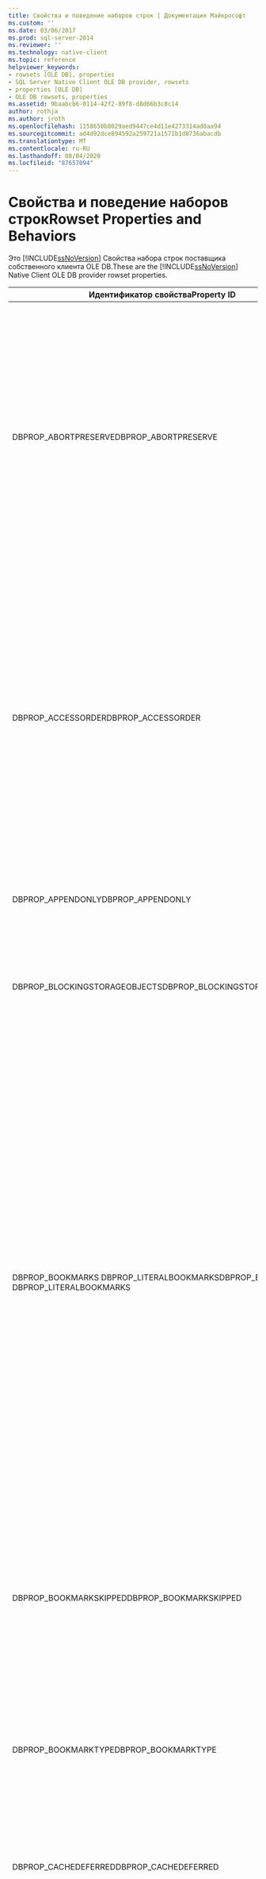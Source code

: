```yaml
---
title: Свойства и поведение наборов строк | Документация Майкрософт
ms.custom: ''
ms.date: 03/06/2017
ms.prod: sql-server-2014
ms.reviewer: ''
ms.technology: native-client
ms.topic: reference
helpviewer_keywords:
- rowsets [OLE DB], properties
- SQL Server Native Client OLE DB provider, rowsets
- properties [OLE DB]
- OLE DB rowsets, properties
ms.assetid: 9baabcb6-0114-42f2-89f8-d8d66b3c8c14
author: rothja
ms.author: jroth
ms.openlocfilehash: 1158650b8029aed9447ce4d11e4273314ad0aa94
ms.sourcegitcommit: ad4d92dce894592a259721a1571b1d8736abacdb
ms.translationtype: MT
ms.contentlocale: ru-RU
ms.lasthandoff: 08/04/2020
ms.locfileid: "87657094"
---
```

# <a name="rowset-properties-and-behaviors"></a><span data-ttu-id="f5827-102">Свойства и поведение наборов строк</span><span class="sxs-lookup"><span data-stu-id="f5827-102">Rowset Properties and Behaviors</span></span>
  <span data-ttu-id="f5827-103">Это [!INCLUDE[ssNoVersion](../../includes/ssnoversion-md.md)] Свойства набора строк поставщика собственного клиента OLE DB.</span><span class="sxs-lookup"><span data-stu-id="f5827-103">These are the [!INCLUDE[ssNoVersion](../../includes/ssnoversion-md.md)] Native Client OLE DB provider rowset properties.</span></span>  
  
|<span data-ttu-id="f5827-104">Идентификатор свойства</span><span class="sxs-lookup"><span data-stu-id="f5827-104">Property ID</span></span>|<span data-ttu-id="f5827-105">Описание</span><span class="sxs-lookup"><span data-stu-id="f5827-105">Description</span></span>|  
|-----------------|-----------------|  
|<span data-ttu-id="f5827-106">DBPROP_ABORTPRESERVE</span><span class="sxs-lookup"><span data-stu-id="f5827-106">DBPROP_ABORTPRESERVE</span></span>|<span data-ttu-id="f5827-107">Ч/З Чтение/запись</span><span class="sxs-lookup"><span data-stu-id="f5827-107">R/W: Read/write</span></span><br /><br /> <span data-ttu-id="f5827-108">Значение по умолчанию: VARIANT_FALSE</span><span class="sxs-lookup"><span data-stu-id="f5827-108">Default: VARIANT_FALSE</span></span><br /><br /> <span data-ttu-id="f5827-109">Описание: этим свойством определяется поведение набора строк после аварийного завершения операции.</span><span class="sxs-lookup"><span data-stu-id="f5827-109">Description: The behavior of a rowset after an abort operation is determined by this property.</span></span><br /><br /> <span data-ttu-id="f5827-110">VARIANT_FALSE: [!INCLUDE[ssNoVersion](../../includes/ssnoversion-md.md)] поставщик OLE DB собственного клиента делает недействительными наборы строк после операции прерывания.</span><span class="sxs-lookup"><span data-stu-id="f5827-110">VARIANT_FALSE: The [!INCLUDE[ssNoVersion](../../includes/ssnoversion-md.md)] Native Client OLE DB provider invalidates rowsets after an abort operation.</span></span> <span data-ttu-id="f5827-111">Объект набора строк практически утратил свою функциональность.</span><span class="sxs-lookup"><span data-stu-id="f5827-111">Functionality of the rowset object is almost lost.</span></span> <span data-ttu-id="f5827-112">Он поддерживает только операции **IUnknown**, а также освобождение необработанных строк и обработчики методов доступа.</span><span class="sxs-lookup"><span data-stu-id="f5827-112">It supports only **IUnknown** operations and the release of outstanding row and accessor handles.</span></span><br /><br /> <span data-ttu-id="f5827-113">VARIANT_TRUE: [!INCLUDE[ssNoVersion](../../includes/ssnoversion-md.md)] поставщик OLE DB собственного клиента поддерживает допустимый набор строк.</span><span class="sxs-lookup"><span data-stu-id="f5827-113">VARIANT_TRUE: The [!INCLUDE[ssNoVersion](../../includes/ssnoversion-md.md)] Native Client OLE DB provider maintains a valid rowset.</span></span>|  
|<span data-ttu-id="f5827-114">DBPROP_ACCESSORDER</span><span class="sxs-lookup"><span data-stu-id="f5827-114">DBPROP_ACCESSORDER</span></span>|<span data-ttu-id="f5827-115">Ч/З Чтение/запись</span><span class="sxs-lookup"><span data-stu-id="f5827-115">R/W: Read/write</span></span><br /><br /> <span data-ttu-id="f5827-116">Значение по умолчанию: DBPROPVAL_AO_RANDOM</span><span class="sxs-lookup"><span data-stu-id="f5827-116">Default: DBPROPVAL_AO_RANDOM</span></span><br /><br /> <span data-ttu-id="f5827-117">Описание: порядок доступа.</span><span class="sxs-lookup"><span data-stu-id="f5827-117">Description: Access order.</span></span> <span data-ttu-id="f5827-118">Порядок, в котором должен осуществляться доступ к столбцам в наборе строк.</span><span class="sxs-lookup"><span data-stu-id="f5827-118">Order in which columns must be accessed on the rowset.</span></span><br /><br /> <span data-ttu-id="f5827-119">DBPROPVAL_AO_RANDOM: доступ к столбцу можно получить в любом порядке.</span><span class="sxs-lookup"><span data-stu-id="f5827-119">DBPROPVAL_AO_RANDOM: Column can be accessed in any order.</span></span><br /><br /> <span data-ttu-id="f5827-120">DBPROPVAL_AO_SEQUENTIALSTORAGEOBJECTS: столбцы, привязанные к объектам хранилища, доступны только в последовательном порядке, определенном порядковым номером столбца.</span><span class="sxs-lookup"><span data-stu-id="f5827-120">DBPROPVAL_AO_SEQUENTIALSTORAGEOBJECTS: Columns bound as storage objects can only be accessed in sequential order determined by the column ordinal.</span></span><br /><br /> <span data-ttu-id="f5827-121">DBPROPVAL_AO_SEQUENTIAL: доступ ко всем столбцам должен осуществляться последовательно по порядковому номеру столбца.</span><span class="sxs-lookup"><span data-stu-id="f5827-121">DBPROPVAL_AO_SEQUENTIAL: All columns must be accessed in sequential order determined by column ordinal.</span></span>|  
|<span data-ttu-id="f5827-122">DBPROP_APPENDONLY</span><span class="sxs-lookup"><span data-stu-id="f5827-122">DBPROP_APPENDONLY</span></span>|<span data-ttu-id="f5827-123">Это свойство набора строк не реализовано [!INCLUDE[ssNoVersion](../../includes/ssnoversion-md.md)] поставщиком собственного клиента OLE DB.</span><span class="sxs-lookup"><span data-stu-id="f5827-123">This rowset property is not implemented by the [!INCLUDE[ssNoVersion](../../includes/ssnoversion-md.md)] Native Client OLE DB provider.</span></span> <span data-ttu-id="f5827-124">При попытке считать или записать значение свойства возникает ошибка.</span><span class="sxs-lookup"><span data-stu-id="f5827-124">Trying to read or write the property value generates an error.</span></span>|  
|<span data-ttu-id="f5827-125">DBPROP_BLOCKINGSTORAGEOBJECTS</span><span class="sxs-lookup"><span data-stu-id="f5827-125">DBPROP_BLOCKINGSTORAGEOBJECTS</span></span>|<span data-ttu-id="f5827-126">R/W: только для чтения</span><span class="sxs-lookup"><span data-stu-id="f5827-126">R/W: Read-only</span></span><br /><br /> <span data-ttu-id="f5827-127">Значение по умолчанию: VARIANT_TRUE</span><span class="sxs-lookup"><span data-stu-id="f5827-127">Default: VARIANT_TRUE</span></span><br /><br /> <span data-ttu-id="f5827-128">Описание: [!INCLUDE[ssNoVersion](../../includes/ssnoversion-md.md)] объекты хранилища поставщика собственного клиента OLE DB блокировать с помощью других методов набора строк.</span><span class="sxs-lookup"><span data-stu-id="f5827-128">Description: The [!INCLUDE[ssNoVersion](../../includes/ssnoversion-md.md)] Native Client OLE DB provider storage objects block using other rowset methods.</span></span>|  
|<span data-ttu-id="f5827-129">DBPROP_BOOKMARKS DBPROP_LITERALBOOKMARKS</span><span class="sxs-lookup"><span data-stu-id="f5827-129">DBPROP_BOOKMARKS DBPROP_LITERALBOOKMARKS</span></span>|<span data-ttu-id="f5827-130">Ч/З Чтение/запись</span><span class="sxs-lookup"><span data-stu-id="f5827-130">R/W: Read/write</span></span><br /><br /> <span data-ttu-id="f5827-131">Значение по умолчанию: VARIANT_FALSE</span><span class="sxs-lookup"><span data-stu-id="f5827-131">Default: VARIANT_FALSE</span></span><br /><br /> <span data-ttu-id="f5827-132">Описание: [!INCLUDE[ssNoVersion](../../includes/ssnoversion-md.md)] поставщик собственного клиента OLE DB поддерживает закладки для идентификации строк набора строк, когда DBPROP_BOOKMARKS или DBPROP_LITERALBOOKMARKS VARIANT_TRUE.</span><span class="sxs-lookup"><span data-stu-id="f5827-132">Description: The [!INCLUDE[ssNoVersion](../../includes/ssnoversion-md.md)] Native Client OLE DB provider supports bookmarks for rowset row identification when DBPROP_BOOKMARKS or DBPROP_LITERALBOOKMARKS is VARIANT_TRUE.</span></span><br /><br /> <span data-ttu-id="f5827-133">Присвоение любому из этих свойств значения VARIANT_TRUE не включает позиционирование набора строк по закладке.</span><span class="sxs-lookup"><span data-stu-id="f5827-133">Setting either property to VARIANT_TRUE does not enable rowset positioning by bookmark.</span></span> <span data-ttu-id="f5827-134">Чтобы создать набор строк, поддерживающий позиционирование по закладке, присвойте свойству DBPROP_IRowsetLocate или DBPROP_IRowsetScroll значение VARIANT_TRUE.</span><span class="sxs-lookup"><span data-stu-id="f5827-134">Set DBPROP_IRowsetLocate or DBPROP_IRowsetScroll to VARIANT_TRUE to create a rowset supporting rowset positioning by bookmark.</span></span><br /><br /> <span data-ttu-id="f5827-135">[!INCLUDE[ssNoVersion](../../includes/ssnoversion-md.md)]Поставщик OLE DB собственного клиента использует [!INCLUDE[msCoName](../../includes/msconame-md.md)] [!INCLUDE[ssNoVersion](../../includes/ssnoversion-md.md)] курсор для поддержки набора строк, содержащего закладки.</span><span class="sxs-lookup"><span data-stu-id="f5827-135">The [!INCLUDE[ssNoVersion](../../includes/ssnoversion-md.md)] Native Client OLE DB provider uses a [!INCLUDE[msCoName](../../includes/msconame-md.md)] [!INCLUDE[ssNoVersion](../../includes/ssnoversion-md.md)] cursor to support a rowset that contains bookmarks.</span></span> <span data-ttu-id="f5827-136">Дополнительные сведения см. в статье [Наборы строк и курсоры SQL Server](rowsets-and-sql-server-cursors.md).</span><span class="sxs-lookup"><span data-stu-id="f5827-136">For more information, see [Rowsets and SQL Server Cursors](rowsets-and-sql-server-cursors.md).</span></span> <span data-ttu-id="f5827-137">**Примечание.**  Установка этих свойств в конфликте с другими [!INCLUDE[ssNoVersion](../../includes/ssnoversion-md.md)] собственными клиентами OLE DB поставщика, определяющих свойства курсора, приводит к ошибке.</span><span class="sxs-lookup"><span data-stu-id="f5827-137">**Note:**  Setting these properties in conflict with other [!INCLUDE[ssNoVersion](../../includes/ssnoversion-md.md)] Native Client OLE DB provider cursor-defining properties causes an error.</span></span> <span data-ttu-id="f5827-138">Например, при попытке потребителя открыть набор строк, свойства DBPROP_BOOKMARKS и DBPROP_OTHERINSERT которого имеют значение VARIANT_TRUE, будет выдана ошибка.</span><span class="sxs-lookup"><span data-stu-id="f5827-138">For example, setting the DBPROP_BOOKMARKS to VARIANT_TRUE when DBPROP_OTHERINSERT is also VARIANT_TRUE generates an error when the consumer tries to open a rowset.</span></span>|  
|<span data-ttu-id="f5827-139">DBPROP_BOOKMARKSKIPPED</span><span class="sxs-lookup"><span data-stu-id="f5827-139">DBPROP_BOOKMARKSKIPPED</span></span>|<span data-ttu-id="f5827-140">R/W: только для чтения</span><span class="sxs-lookup"><span data-stu-id="f5827-140">R/W: Read-only</span></span><br /><br /> <span data-ttu-id="f5827-141">Значение по умолчанию: VARIANT_FALSE</span><span class="sxs-lookup"><span data-stu-id="f5827-141">Default: VARIANT_FALSE</span></span><br /><br /> <span data-ttu-id="f5827-142">Описание: [!INCLUDE[ssNoVersion](../../includes/ssnoversion-md.md)] поставщик собственного клиента OLE DB возвращает DB_E_BADBOOKMARK, если потребитель указывает на недопустимую закладку при размещении или поиске набора строк с закладками.</span><span class="sxs-lookup"><span data-stu-id="f5827-142">Description: The [!INCLUDE[ssNoVersion](../../includes/ssnoversion-md.md)] Native Client OLE DB provider returns DB_E_BADBOOKMARK if the consumer indicates an invalid bookmark when positioning or searching a bookmarked rowset.</span></span>|  
|<span data-ttu-id="f5827-143">DBPROP_BOOKMARKTYPE</span><span class="sxs-lookup"><span data-stu-id="f5827-143">DBPROP_BOOKMARKTYPE</span></span>|<span data-ttu-id="f5827-144">R/W: только для чтения</span><span class="sxs-lookup"><span data-stu-id="f5827-144">R/W: Read-only</span></span><br /><br /> <span data-ttu-id="f5827-145">Значение по умолчанию: DBPROPVAL_BMK_NUMERIC</span><span class="sxs-lookup"><span data-stu-id="f5827-145">Default: DBPROPVAL_BMK_NUMERIC</span></span><br /><br /> <span data-ttu-id="f5827-146">Описание: [!INCLUDE[ssNoVersion](../../includes/ssnoversion-md.md)] поставщик собственного клиента OLE DB реализует только числовые закладки.</span><span class="sxs-lookup"><span data-stu-id="f5827-146">Description: The [!INCLUDE[ssNoVersion](../../includes/ssnoversion-md.md)] Native Client OLE DB provider implements numeric bookmarks only.</span></span> <span data-ttu-id="f5827-147">[!INCLUDE[ssNoVersion](../../includes/ssnoversion-md.md)]Закладка поставщика собственного клиента OLE DB представляет собой 32-разрядное целое число без знака, тип DBTYPE_UI4.</span><span class="sxs-lookup"><span data-stu-id="f5827-147">A [!INCLUDE[ssNoVersion](../../includes/ssnoversion-md.md)] Native Client OLE DB provider bookmark is 32-bit unsigned integer, type DBTYPE_UI4.</span></span>|  
|<span data-ttu-id="f5827-148">DBPROP_CACHEDEFERRED</span><span class="sxs-lookup"><span data-stu-id="f5827-148">DBPROP_CACHEDEFERRED</span></span>|<span data-ttu-id="f5827-149">Это свойство набора строк не реализовано [!INCLUDE[ssNoVersion](../../includes/ssnoversion-md.md)] поставщиком собственного клиента OLE DB.</span><span class="sxs-lookup"><span data-stu-id="f5827-149">This rowset property is not implemented by the [!INCLUDE[ssNoVersion](../../includes/ssnoversion-md.md)] Native Client OLE DB provider.</span></span> <span data-ttu-id="f5827-150">При попытке считать или записать значение свойства возникает ошибка.</span><span class="sxs-lookup"><span data-stu-id="f5827-150">Trying to read or write the property value generates an error.</span></span>|  
|<span data-ttu-id="f5827-151">DBPROP_CANFETCHBACKWARDS DBPROP_CANSCROLLBACKWARDS</span><span class="sxs-lookup"><span data-stu-id="f5827-151">DBPROP_CANFETCHBACKWARDS DBPROP_CANSCROLLBACKWARDS</span></span>|<span data-ttu-id="f5827-152">Ч/З Чтение/запись</span><span class="sxs-lookup"><span data-stu-id="f5827-152">R/W: Read/write</span></span><br /><br /> <span data-ttu-id="f5827-153">Значение по умолчанию: VARIANT_FALSE</span><span class="sxs-lookup"><span data-stu-id="f5827-153">Default: VARIANT_FALSE</span></span><br /><br /> <span data-ttu-id="f5827-154">Описание: [!INCLUDE[ssNoVersion](../../includes/ssnoversion-md.md)] поставщик собственного клиента OLE DB поддерживает обратную выборку и прокрутку в непоследовательных наборах строк.</span><span class="sxs-lookup"><span data-stu-id="f5827-154">Description: The [!INCLUDE[ssNoVersion](../../includes/ssnoversion-md.md)] Native Client OLE DB provider supports backward fetching and scrolling in nonsequential rowsets.</span></span> <span data-ttu-id="f5827-155">[!INCLUDE[ssNoVersion](../../includes/ssnoversion-md.md)]Поставщик OLE DB собственного клиента создает набор строк, поддерживаемый курсором, когда DBPROP_CANFETCHBACKWARDS или DBPROP_CANSCROLLBACKWARDS VARIANT_TRUE.</span><span class="sxs-lookup"><span data-stu-id="f5827-155">The [!INCLUDE[ssNoVersion](../../includes/ssnoversion-md.md)] Native Client OLE DB provider creates a cursor-supported rowset when either DBPROP_CANFETCHBACKWARDS or DBPROP_CANSCROLLBACKWARDS is VARIANT_TRUE.</span></span> <span data-ttu-id="f5827-156">Дополнительные сведения см. в статье [Наборы строк и курсоры SQL Server](rowsets-and-sql-server-cursors.md).</span><span class="sxs-lookup"><span data-stu-id="f5827-156">For more information, see [Rowsets and SQL Server Cursors](rowsets-and-sql-server-cursors.md).</span></span>|  
|<span data-ttu-id="f5827-157">DBPROP_CANHOLDROWS</span><span class="sxs-lookup"><span data-stu-id="f5827-157">DBPROP_CANHOLDROWS</span></span>|<span data-ttu-id="f5827-158">Ч/З Чтение/запись</span><span class="sxs-lookup"><span data-stu-id="f5827-158">R/W: Read/write</span></span><br /><br /> <span data-ttu-id="f5827-159">Значение по умолчанию: VARIANT_FALSE</span><span class="sxs-lookup"><span data-stu-id="f5827-159">Default: VARIANT_FALSE</span></span><br /><br /> <span data-ttu-id="f5827-160">Описание: по умолчанию [!INCLUDE[ssNoVersion](../../includes/ssnoversion-md.md)] поставщик OLE DB собственного клиента возвращает DB_E_ROWSNOTRELEASED, если потребитель пытается получить больше строк для набора строк, в то время как ожидающие изменения существуют в текущем наборе строк.</span><span class="sxs-lookup"><span data-stu-id="f5827-160">Description: By default, the [!INCLUDE[ssNoVersion](../../includes/ssnoversion-md.md)] Native Client OLE DB provider returns DB_E_ROWSNOTRELEASED if the consumer tries to obtain more rows for a rowset while pending changes exist on those currently in the rowset.</span></span> <span data-ttu-id="f5827-161">Это поведение может быть изменено.</span><span class="sxs-lookup"><span data-stu-id="f5827-161">This behavior can be modified.</span></span><br /><br /> <span data-ttu-id="f5827-162">Присвоение свойствам DBPROP_CANHOLDROWS и DBPROP_IRowsetChange значения VARIANT_TRUE подразумевает набор строк с закладками.</span><span class="sxs-lookup"><span data-stu-id="f5827-162">Setting both DBPROP_CANHOLDROWS and DBPROP_IRowsetChange to VARIANT_TRUE implies a bookmarked rowset.</span></span> <span data-ttu-id="f5827-163">Если оба свойства имеют значение VARIANT_TRUE, то для набора строк доступен интерфейс **IRowsetLocate**, а свойства DBPROP_BOOKMARKS и DBPROP_LITERALBOOKMARKS имеют значение VARIANT_TRUE.</span><span class="sxs-lookup"><span data-stu-id="f5827-163">If both properties are VARIANT_TRUE, the **IRowsetLocate** interface is available on the rowset and DBPROP_BOOKMARKS and DBPROP_LITERALBOOKMARKS are both VARIANT_TRUE.</span></span><br /><br /> [!INCLUDE[ssNoVersion](../../includes/ssnoversion-md.md)]<span data-ttu-id="f5827-164">Наборы строк поставщика собственного клиента OLE DB, содержащие закладки, поддерживаются [!INCLUDE[ssNoVersion](../../includes/ssnoversion-md.md)] курсорами.</span><span class="sxs-lookup"><span data-stu-id="f5827-164">Native Client OLE DB provider rowsets that contain bookmarks are supported by [!INCLUDE[ssNoVersion](../../includes/ssnoversion-md.md)] cursors.</span></span>|  
|<span data-ttu-id="f5827-165">DBPROP_CHANGEINSERTEDROWS</span><span class="sxs-lookup"><span data-stu-id="f5827-165">DBPROP_CHANGEINSERTEDROWS</span></span>|<span data-ttu-id="f5827-166">Ч/З Чтение/запись</span><span class="sxs-lookup"><span data-stu-id="f5827-166">R/W: Read/write</span></span><br /><br /> <span data-ttu-id="f5827-167">Значение по умолчанию: VARIANT_FALSE</span><span class="sxs-lookup"><span data-stu-id="f5827-167">Default: VARIANT_FALSE</span></span><br /><br /> <span data-ttu-id="f5827-168">Описание: это свойство может иметь только значение VARIANT_TRUE, если набор строк использует курсор, управляемый набором ключей.</span><span class="sxs-lookup"><span data-stu-id="f5827-168">Description: This property can only be set to VARIANT_TRUE if the rowset is using a keyset-driven cursor.</span></span>|  
|<span data-ttu-id="f5827-169">DBPROP_COLUMNRESTRICT</span><span class="sxs-lookup"><span data-stu-id="f5827-169">DBPROP_COLUMNRESTRICT</span></span>|<span data-ttu-id="f5827-170">R/W: только для чтения</span><span class="sxs-lookup"><span data-stu-id="f5827-170">R/W: Read-only</span></span><br /><br /> <span data-ttu-id="f5827-171">Значение по умолчанию: VARIANT_FALSE</span><span class="sxs-lookup"><span data-stu-id="f5827-171">Default: VARIANT_FALSE</span></span><br /><br /> <span data-ttu-id="f5827-172">Описание: [!INCLUDE[ssNoVersion](../../includes/ssnoversion-md.md)] поставщик собственного клиента OLE DB задает для свойства значение VARIANT_TRUE, если потребитель не может изменить столбец в наборе строк.</span><span class="sxs-lookup"><span data-stu-id="f5827-172">Description: The [!INCLUDE[ssNoVersion](../../includes/ssnoversion-md.md)] Native Client OLE DB provider sets the property to VARIANT_TRUE when a column in a rowset cannot be changed by the consumer.</span></span> <span data-ttu-id="f5827-173">Другие столбцы в наборе строк можно изменять, а сами строки — удалять.</span><span class="sxs-lookup"><span data-stu-id="f5827-173">Other columns in the rowset may be updatable and the rows themselves may be deleted.</span></span><br /><br /> <span data-ttu-id="f5827-174">Если это свойство имеет значение VARIANT_TRUE, то потребитель по элементу *dwFlags* структуры DBCOLUMNINFO определяет, может ли быть записано значение отдельного столбца.</span><span class="sxs-lookup"><span data-stu-id="f5827-174">When the property is VARIANT_TRUE, the consumer examines the *dwFlags* member of the DBCOLUMNINFO structure to determine whether the value of an individual column can be written or not.</span></span> <span data-ttu-id="f5827-175">Для изменяемых столбцов элемент *dwFlags* принимает значение DBCOLUMNFLAGS_WRITE.</span><span class="sxs-lookup"><span data-stu-id="f5827-175">For modifiable columns, *dwFlags* exhibits DBCOLUMNFLAGS_WRITE.</span></span>|  
|<span data-ttu-id="f5827-176">DBPROP_COMMANDTIMEOUT</span><span class="sxs-lookup"><span data-stu-id="f5827-176">DBPROP_COMMANDTIMEOUT</span></span>|<span data-ttu-id="f5827-177">Ч/З Чтение/запись</span><span class="sxs-lookup"><span data-stu-id="f5827-177">R/W: Read/write</span></span><br /><br /> <span data-ttu-id="f5827-178">По умолчанию: 0</span><span class="sxs-lookup"><span data-stu-id="f5827-178">Default: 0</span></span><br /><br /> <span data-ttu-id="f5827-179">Описание: по умолчанию [!INCLUDE[ssNoVersion](../../includes/ssnoversion-md.md)] поставщик OLE DB собственного клиента не истекает время ожидания метода **ICommand:: Execute** .</span><span class="sxs-lookup"><span data-stu-id="f5827-179">Description: By default, the [!INCLUDE[ssNoVersion](../../includes/ssnoversion-md.md)] Native Client OLE DB provider does not time out on the **ICommand::Execute** method.</span></span>|  
|<span data-ttu-id="f5827-180">DBPROP_COMMITPRESERVE</span><span class="sxs-lookup"><span data-stu-id="f5827-180">DBPROP_COMMITPRESERVE</span></span>|<span data-ttu-id="f5827-181">Ч/З Чтение/запись</span><span class="sxs-lookup"><span data-stu-id="f5827-181">R/W: Read/write</span></span><br /><br /> <span data-ttu-id="f5827-182">Значение по умолчанию: VARIANT_FALSE</span><span class="sxs-lookup"><span data-stu-id="f5827-182">Default: VARIANT_FALSE</span></span><br /><br /> <span data-ttu-id="f5827-183">Описание: это свойство определяет поведение набора строк после выполнения фиксации.</span><span class="sxs-lookup"><span data-stu-id="f5827-183">Description: The behavior of a rowset after a commit operation is determined by this property.</span></span><br /><br /> <span data-ttu-id="f5827-184">VARIANT_TRUE: [!INCLUDE[ssNoVersion](../../includes/ssnoversion-md.md)] поставщик OLE DB собственного клиента поддерживает допустимый набор строк.</span><span class="sxs-lookup"><span data-stu-id="f5827-184">VARIANT_TRUE: The [!INCLUDE[ssNoVersion](../../includes/ssnoversion-md.md)] Native Client OLE DB provider maintains a valid rowset.</span></span><br /><br /> <span data-ttu-id="f5827-185">VARIANT_FALSE: [!INCLUDE[ssNoVersion](../../includes/ssnoversion-md.md)] поставщик OLE DB собственного клиента делает недействительными наборы строк после операции фиксации.</span><span class="sxs-lookup"><span data-stu-id="f5827-185">VARIANT_FALSE: The [!INCLUDE[ssNoVersion](../../includes/ssnoversion-md.md)] Native Client OLE DB provider invalidates rowsets after a commit operation.</span></span> <span data-ttu-id="f5827-186">Объект набора строк практически утратил свою функциональность.</span><span class="sxs-lookup"><span data-stu-id="f5827-186">Functionality of the rowset object is almost lost.</span></span> <span data-ttu-id="f5827-187">Он поддерживает только операции **IUnknown**, а также освобождение необработанных строк и обработчики методов доступа.</span><span class="sxs-lookup"><span data-stu-id="f5827-187">It supports only **IUnknown** operations and the release of outstanding row and accessor handles.</span></span>|  
|<span data-ttu-id="f5827-188">DBPROP_DEFERRED</span><span class="sxs-lookup"><span data-stu-id="f5827-188">DBPROP_DEFERRED</span></span>|<span data-ttu-id="f5827-189">Ч/З Чтение/запись</span><span class="sxs-lookup"><span data-stu-id="f5827-189">R/W: Read/write</span></span><br /><br /> <span data-ttu-id="f5827-190">Значение по умолчанию: VARIANT_FALSE</span><span class="sxs-lookup"><span data-stu-id="f5827-190">Default: VARIANT_FALSE</span></span><br /><br /> <span data-ttu-id="f5827-191">Описание: Если задано значение VARIANT_TRUE [!INCLUDE[ssNoVersion](../../includes/ssnoversion-md.md)] поставщик OLE DB собственного клиента пытается использовать серверный курсор для набора строк.</span><span class="sxs-lookup"><span data-stu-id="f5827-191">Description: When set to VARIANT_TRUE the [!INCLUDE[ssNoVersion](../../includes/ssnoversion-md.md)] Native Client OLE DB provider tries to use a server cursor for the rowset.</span></span> <span data-ttu-id="f5827-192">Столбцы типа **text**, **ntext** и **image** не возвращаются с сервера до тех пор, пока приложение не обратится к ним.</span><span class="sxs-lookup"><span data-stu-id="f5827-192">**Text**, **ntext**, and **image** columns are not returned from the server until they are accessed by the application.</span></span>|  
|<span data-ttu-id="f5827-193">DBPROP_DELAYSTORAGEOBJECTS</span><span class="sxs-lookup"><span data-stu-id="f5827-193">DBPROP_DELAYSTORAGEOBJECTS</span></span>|<span data-ttu-id="f5827-194">R/W: только для чтения</span><span class="sxs-lookup"><span data-stu-id="f5827-194">R/W: Read-only</span></span><br /><br /> <span data-ttu-id="f5827-195">Значение по умолчанию: VARIANT_FALSE</span><span class="sxs-lookup"><span data-stu-id="f5827-195">Default: VARIANT_FALSE</span></span><br /><br /> <span data-ttu-id="f5827-196">Описание: [!INCLUDE[ssNoVersion](../../includes/ssnoversion-md.md)] поставщик собственного клиента OLE DB поддерживает режим немедленного обновления для объектов хранилища.</span><span class="sxs-lookup"><span data-stu-id="f5827-196">Description: The [!INCLUDE[ssNoVersion](../../includes/ssnoversion-md.md)] Native Client OLE DB provider supports immediate update mode on storage objects.</span></span><br /><br /> <span data-ttu-id="f5827-197">Изменения, примененные к данным в объекте последовательного потока, немедленно передаются [!INCLUDE[ssNoVersion](../../includes/ssnoversion-md.md)].</span><span class="sxs-lookup"><span data-stu-id="f5827-197">Changes made to data in a sequential stream object are immediately submitted to [!INCLUDE[ssNoVersion](../../includes/ssnoversion-md.md)].</span></span> <span data-ttu-id="f5827-198">Фиксация изменений производится в соответствии с режимом транзакций набора строк.</span><span class="sxs-lookup"><span data-stu-id="f5827-198">Modifications are committed based on the rowset transaction mode.</span></span>|  
|<span data-ttu-id="f5827-199">DBPROP_HIDDENCOLUMNS</span><span class="sxs-lookup"><span data-stu-id="f5827-199">DBPROP_HIDDENCOLUMNS</span></span>|<span data-ttu-id="f5827-200">R/W: только для чтения</span><span class="sxs-lookup"><span data-stu-id="f5827-200">R/W: Read-only</span></span><br /><br /> <span data-ttu-id="f5827-201">Значение по умолчанию: VARIANT_FALSE</span><span class="sxs-lookup"><span data-stu-id="f5827-201">Default: VARIANT_FALSE</span></span><br /><br /> <span data-ttu-id="f5827-202">**Описание:** Число скрытых столбцов</span><span class="sxs-lookup"><span data-stu-id="f5827-202">**Description:** Hidden Column Count</span></span><br /><br /> <span data-ttu-id="f5827-203">Если DBPROP_UNIQUEROWS имеет значение VARIANT_TRUE, то свойство DBPROP_HIDDENCOLUMNS возвращает число дополнительных «скрытых» столбцов, добавленных поставщиком для уникальной идентификации строк в наборе.</span><span class="sxs-lookup"><span data-stu-id="f5827-203">If DBPROP_UNIQUEROWS is VARIANT_TRUE, the DBPROP_HIDDENCOLUMNS property returns the number of additional "hidden" columns added by the provider to uniquely identify rows within the rowset.</span></span> <span data-ttu-id="f5827-204">Эти столбцы возвращаются методами **IColumnsInfo::GetColumnInfo** и **IColumnsRowset::GetColumnsRowset**.</span><span class="sxs-lookup"><span data-stu-id="f5827-204">These columns are returned by **IColumnsInfo::GetColumnInfo** and **IColumnsRowset::GetColumnsRowset**.</span></span> <span data-ttu-id="f5827-205">Однако они не включаются в число строк, которое возвращается в аргументе *pcColumns* метода **IColumnsInfo::GetColumnInfo**.</span><span class="sxs-lookup"><span data-stu-id="f5827-205">However, they are not included in the count of rows returned by the *pcColumns* argument returned by **IColumnsInfo::GetColumnInfo**.</span></span><br /><br /> <span data-ttu-id="f5827-206">Чтобы выяснить общее число столбцов, представленных в структуре *prgInfo*, которую возвращает метод **IColumnsInfo::GetColumnInfo** (включая скрытые), потребитель должен добавить значение свойства DBPROP_HIDDENCOLUMNS к числу столбцов, возвращаемых методом **IColumnsInfo::GetColumnInfo** в *pcColumns*.</span><span class="sxs-lookup"><span data-stu-id="f5827-206">To determine the total number of columns represented in the *prgInfo* structure returned by **IColumnsInfo::GetColumnInfo**, including hidden columns, the consumer adds the value of DBPROP_HIDDENCOLUMNS to the count of columns returned from **IColumnsInfo::GetColumnInfo** in *pcColumns*.</span></span> <span data-ttu-id="f5827-207">Если свойство DBPROP_UNIQUEROWS имеет значение VARIANT_FALSE, то свойство DBPROP_HIDDENCOLUMNS равно нулю.</span><span class="sxs-lookup"><span data-stu-id="f5827-207">If DBPROP_UNIQUEROWS is VARIANT_FALSE, DBPROP_HIDDENCOLUMNS is zero.</span></span>|  
|<span data-ttu-id="f5827-208">DBPROP_IAccessor DBPROP_IColumnsInfo DBPROP_IConvertType DBPROP_IRowset DBPROP_IRowsetInfo</span><span class="sxs-lookup"><span data-stu-id="f5827-208">DBPROP_IAccessor DBPROP_IColumnsInfo DBPROP_IConvertType DBPROP_IRowset DBPROP_IRowsetInfo</span></span>|<span data-ttu-id="f5827-209">R/W: только для чтения</span><span class="sxs-lookup"><span data-stu-id="f5827-209">R/W: Read-only</span></span><br /><br /> <span data-ttu-id="f5827-210">Значение по умолчанию: VARIANT_TRUE</span><span class="sxs-lookup"><span data-stu-id="f5827-210">Default: VARIANT_TRUE</span></span><br /><br /> <span data-ttu-id="f5827-211">Описание: [!INCLUDE[ssNoVersion](../../includes/ssnoversion-md.md)] поставщик собственного клиента OLE DB поддерживает эти интерфейсы во всех наборах строк.</span><span class="sxs-lookup"><span data-stu-id="f5827-211">Description: The [!INCLUDE[ssNoVersion](../../includes/ssnoversion-md.md)] Native Client OLE DB provider supports these interfaces on all rowsets.</span></span>|  
|<span data-ttu-id="f5827-212">DBPROP_IColumnsRowset</span><span class="sxs-lookup"><span data-stu-id="f5827-212">DBPROP_IColumnsRowset</span></span>|<span data-ttu-id="f5827-213">Ч/З Чтение/запись</span><span class="sxs-lookup"><span data-stu-id="f5827-213">R/W: Read/write</span></span><br /><br /> <span data-ttu-id="f5827-214">Значение по умолчанию: VARIANT_TRUE</span><span class="sxs-lookup"><span data-stu-id="f5827-214">Default: VARIANT_TRUE</span></span><br /><br /> <span data-ttu-id="f5827-215">Описание: [!INCLUDE[ssNoVersion](../../includes/ssnoversion-md.md)] поставщик собственного клиента OLE DB поддерживает интерфейс **IColumnsRowset** .</span><span class="sxs-lookup"><span data-stu-id="f5827-215">Description: The [!INCLUDE[ssNoVersion](../../includes/ssnoversion-md.md)] Native Client OLE DB provider supports the **IColumnsRowset** interface.</span></span>|  
|<span data-ttu-id="f5827-216">DBPROP_IConnectionPointContainer</span><span class="sxs-lookup"><span data-stu-id="f5827-216">DBPROP_IConnectionPointContainer</span></span>|<span data-ttu-id="f5827-217">Ч/З Чтение/запись</span><span class="sxs-lookup"><span data-stu-id="f5827-217">R/W: Read/write</span></span><br /><br /> <span data-ttu-id="f5827-218">Значение по умолчанию: VARIANT_FALSE</span><span class="sxs-lookup"><span data-stu-id="f5827-218">Default: VARIANT_FALSE</span></span><br /><br /> <span data-ttu-id="f5827-219">Описание: IConnectionPointContainer.</span><span class="sxs-lookup"><span data-stu-id="f5827-219">Description: IConnectionPointContainer.</span></span> <span data-ttu-id="f5827-220">Если значение равно VARIANT_TRUE, то набор строк поддерживает заданный интерфейс.</span><span class="sxs-lookup"><span data-stu-id="f5827-220">If VARIANT_TRUE, the rowset supports the specified interface.</span></span> <span data-ttu-id="f5827-221">Если значение равно VARIANT_FALSE, то набор строк не поддерживает заданный интерфейс.</span><span class="sxs-lookup"><span data-stu-id="f5827-221">If VARIANT_FALSE, the rowset does not support the specified interface.</span></span> <span data-ttu-id="f5827-222">Поставщики, поддерживающие тот или иной интерфейс, должны поддерживать связанное с этим интерфейсом свойство, которое возвращает значение VARIANT_TRUE.</span><span class="sxs-lookup"><span data-stu-id="f5827-222">Providers that support an interface must support the property associated with that interface with a value of VARIANT_TRUE.</span></span> <span data-ttu-id="f5827-223">Эти свойства служат главным образом для запроса интерфейсов с помощью метода ICommandProperties::SetProperties.</span><span class="sxs-lookup"><span data-stu-id="f5827-223">These properties are primarily used to request interfaces through ICommandProperties::SetProperties.</span></span>|  
|<span data-ttu-id="f5827-224">DBPROP_IMultipleResults</span><span class="sxs-lookup"><span data-stu-id="f5827-224">DBPROP_IMultipleResults</span></span>|<span data-ttu-id="f5827-225">Ч/З Чтение/запись</span><span class="sxs-lookup"><span data-stu-id="f5827-225">R/W: Read/write</span></span><br /><br /> <span data-ttu-id="f5827-226">Значение по умолчанию: VARIANT_FALSE</span><span class="sxs-lookup"><span data-stu-id="f5827-226">Default: VARIANT_FALSE</span></span><br /><br /> <span data-ttu-id="f5827-227">Описание: [!INCLUDE[ssNoVersion](../../includes/ssnoversion-md.md)] поставщик собственного клиента OLE DB поддерживает интерфейс **IMultipleResults** .</span><span class="sxs-lookup"><span data-stu-id="f5827-227">Description: The [!INCLUDE[ssNoVersion](../../includes/ssnoversion-md.md)] Native Client OLE DB provider supports the **IMultipleResults** interface.</span></span>|  
|<span data-ttu-id="f5827-228">DBPROP_IRowsetChange DBPROP_IRowsetUpdate</span><span class="sxs-lookup"><span data-stu-id="f5827-228">DBPROP_IRowsetChange DBPROP_IRowsetUpdate</span></span>|<span data-ttu-id="f5827-229">Ч/З Чтение/запись</span><span class="sxs-lookup"><span data-stu-id="f5827-229">R/W: Read/write</span></span><br /><br /> <span data-ttu-id="f5827-230">Значение по умолчанию: VARIANT_FALSE</span><span class="sxs-lookup"><span data-stu-id="f5827-230">Default: VARIANT_FALSE</span></span><br /><br /> <span data-ttu-id="f5827-231">Описание: [!INCLUDE[ssNoVersion](../../includes/ssnoversion-md.md)] поставщик собственного клиента OLE DB поддерживает интерфейсы **IRowsetChange** и **IRowsetUpdate** .</span><span class="sxs-lookup"><span data-stu-id="f5827-231">Description: The [!INCLUDE[ssNoVersion](../../includes/ssnoversion-md.md)] Native Client OLE DB provider supports the **IRowsetChange** and **IRowsetUpdate** interfaces.</span></span><br /><br /> <span data-ttu-id="f5827-232">Набор строк, созданный с DBPROP_IRowsetChange, равным VARIANT_TRUE, отражает режимы немедленного обновления.</span><span class="sxs-lookup"><span data-stu-id="f5827-232">A rowset created by using DBPROP_IRowsetChange equal to VARIANT_TRUE exhibits immediate update mode behaviors.</span></span><br /><br /> <span data-ttu-id="f5827-233">Если DBPROP_IRowsetUpdate имеет значение VARIANT_TRUE, то DBPROP_IRowsetChange также имеет значение VARIANT_TRUE.</span><span class="sxs-lookup"><span data-stu-id="f5827-233">When DBPROP_IRowsetUpdate is VARIANT_TRUE, DBPROP_IRowsetChange is also VARIANT_TRUE.</span></span> <span data-ttu-id="f5827-234">Набор строк характеризуется поведением отложенного обновления.</span><span class="sxs-lookup"><span data-stu-id="f5827-234">The rowset exhibits delayed update mode behavior.</span></span><br /><br /> <span data-ttu-id="f5827-235">[!INCLUDE[ssNoVersion](../../includes/ssnoversion-md.md)]Поставщик OLE DB собственного клиента использует [!INCLUDE[ssNoVersion](../../includes/ssnoversion-md.md)] курсор для поддержки наборов строк, предоставляя либо **IRowsetChange** , либо **IRowsetUpdate**.</span><span class="sxs-lookup"><span data-stu-id="f5827-235">The [!INCLUDE[ssNoVersion](../../includes/ssnoversion-md.md)] Native Client OLE DB provider uses a [!INCLUDE[ssNoVersion](../../includes/ssnoversion-md.md)] cursor to support rowsets exposing either **IRowsetChange** or **IRowsetUpdate**.</span></span> <span data-ttu-id="f5827-236">Дополнительные сведения см. в статье [Наборы строк и курсоры SQL Server](rowsets-and-sql-server-cursors.md).</span><span class="sxs-lookup"><span data-stu-id="f5827-236">For more information, see [Rowsets and SQL Server Cursors](rowsets-and-sql-server-cursors.md).</span></span>|  
|<span data-ttu-id="f5827-237">DBPROP_IRowsetIdentity</span><span class="sxs-lookup"><span data-stu-id="f5827-237">DBPROP_IRowsetIdentity</span></span>|<span data-ttu-id="f5827-238">Ч/З Чтение/запись</span><span class="sxs-lookup"><span data-stu-id="f5827-238">R/W: Read/write</span></span><br /><br /> <span data-ttu-id="f5827-239">Значение по умолчанию: VARIANT_TRUE</span><span class="sxs-lookup"><span data-stu-id="f5827-239">Default: VARIANT_TRUE</span></span><br /><br /> <span data-ttu-id="f5827-240">Описание: [!INCLUDE[ssNoVersion](../../includes/ssnoversion-md.md)] поставщик собственного клиента OLE DB поддерживает интерфейс **ировсетидентити** .</span><span class="sxs-lookup"><span data-stu-id="f5827-240">Description: The [!INCLUDE[ssNoVersion](../../includes/ssnoversion-md.md)] Native Client OLE DB provider supports the **IRowsetIdentity** interface.</span></span> <span data-ttu-id="f5827-241">Если набор строк поддерживает этот интерфейс, то любые два дескриптора строк, относящихся к одной базовой строке, всегда представляют одни и те же данные и состояние.</span><span class="sxs-lookup"><span data-stu-id="f5827-241">If a rowset supports this interface, any two row handles representing the same underlying row will always reflect the same data and state.</span></span> <span data-ttu-id="f5827-242">Потребители могут вызывать метод **ировсетидентити:: IsSameRow** для сравнения двух дескрипторов строк, чтобы определить, ссылаются ли они на один и тот же экземпляр строки.</span><span class="sxs-lookup"><span data-stu-id="f5827-242">Consumers can call the **IRowsetIdentity:: IsSameRow** method to compare two row handles to see if they refer to the same row instance.</span></span>|  
|<span data-ttu-id="f5827-243">DBPROP_IRowsetLocate DBPROP_IRowsetScroll</span><span class="sxs-lookup"><span data-stu-id="f5827-243">DBPROP_IRowsetLocate DBPROP_IRowsetScroll</span></span>|<span data-ttu-id="f5827-244">Ч/З Чтение/запись</span><span class="sxs-lookup"><span data-stu-id="f5827-244">R/W: Read/write</span></span><br /><br /> <span data-ttu-id="f5827-245">Значение по умолчанию: VARIANT_FALSE</span><span class="sxs-lookup"><span data-stu-id="f5827-245">Default: VARIANT_FALSE</span></span><br /><br /> <span data-ttu-id="f5827-246">Описание: [!INCLUDE[ssNoVersion](../../includes/ssnoversion-md.md)] поставщик собственного клиента OLE DB может предоставлять интерфейсы **IRowsetLocate** и **IRowsetScroll** .</span><span class="sxs-lookup"><span data-stu-id="f5827-246">Description: The [!INCLUDE[ssNoVersion](../../includes/ssnoversion-md.md)] Native Client OLE DB provider can expose the **IRowsetLocate** and **IRowsetScroll** interfaces.</span></span><br /><br /> <span data-ttu-id="f5827-247">Если DBPROP_IRowsetLocate имеет значение VARIANT_TRUE, CANFETCHBACKWARDS и DBPROP_CANSCROLLBACKWARDS также имеют значение VARIANT_TRUE.</span><span class="sxs-lookup"><span data-stu-id="f5827-247">When DBPROP_IRowsetLocate is VARIANT_TRUE, DBPROP_CANFETCHBACKWARDS and DBPROP_CANSCROLLBACKWARDS are also VARIANT_TRUE.</span></span><br /><br /> <span data-ttu-id="f5827-248">Если DBPROP_IRowsetScroll имеет значение VARIANT_TRUE, то DBPROP_IRowsetLocate также имеет значение VARIANT_TRUE, поэтому оба интерфейса доступны в наборе строк.</span><span class="sxs-lookup"><span data-stu-id="f5827-248">When DBPROP_IRowsetScroll is VARIANT_TRUE, DBPROP_IRowsetLocate is also VARIANT_TRUE, and both interfaces are available on the rowset.</span></span><br /><br /> <span data-ttu-id="f5827-249">Закладки необходимы для обоих интерфейсов.</span><span class="sxs-lookup"><span data-stu-id="f5827-249">Bookmarks are required for either interface.</span></span> <span data-ttu-id="f5827-250">[!INCLUDE[ssNoVersion](../../includes/ssnoversion-md.md)]Поставщик OLE DB собственного клиента задает DBPROP_BOOKMARKS и DBPROP_LITERALBOOKMARKS для VARIANT_TRUE, когда потребитель запрашивает любой интерфейс.</span><span class="sxs-lookup"><span data-stu-id="f5827-250">The [!INCLUDE[ssNoVersion](../../includes/ssnoversion-md.md)] Native Client OLE DB provider sets DBPROP_BOOKMARKS and DBPROP_LITERALBOOKMARKS to VARIANT_TRUE when the consumer requests either interface.</span></span><br /><br /> <span data-ttu-id="f5827-251">[!INCLUDE[ssNoVersion](../../includes/ssnoversion-md.md)]Поставщик OLE DB собственного клиента использует [!INCLUDE[ssNoVersion](../../includes/ssnoversion-md.md)] курсоры для поддержки **IRowsetLocate** и **IRowsetScroll**.</span><span class="sxs-lookup"><span data-stu-id="f5827-251">The [!INCLUDE[ssNoVersion](../../includes/ssnoversion-md.md)] Native Client OLE DB provider uses [!INCLUDE[ssNoVersion](../../includes/ssnoversion-md.md)] cursors to support **IRowsetLocate** and **IRowsetScroll**.</span></span> <span data-ttu-id="f5827-252">Дополнительные сведения см. в статье [Наборы строк и курсоры SQL Server](rowsets-and-sql-server-cursors.md).</span><span class="sxs-lookup"><span data-stu-id="f5827-252">For more information, see [Rowsets and SQL Server Cursors](rowsets-and-sql-server-cursors.md).</span></span><br /><br /> <span data-ttu-id="f5827-253">Установка этих свойств в конфликте с другими [!INCLUDE[ssNoVersion](../../includes/ssnoversion-md.md)] собственными клиентами OLE DB поставщика, определяющих свойства курсора, приводит к ошибке.</span><span class="sxs-lookup"><span data-stu-id="f5827-253">Setting these properties in conflict with other [!INCLUDE[ssNoVersion](../../includes/ssnoversion-md.md)] Native Client OLE DB provider cursor-defining properties causes an error.</span></span> <span data-ttu-id="f5827-254">Например, при попытке потребителя открыть набор строк, свойства DBPROP_IRowsetScroll и DBPROP_OTHERINSERT которого имеют значение VARIANT_TRUE, будет выдана ошибка.</span><span class="sxs-lookup"><span data-stu-id="f5827-254">For example, setting DBPROP_IRowsetScroll to VARIANT_TRUE when DBPROP_OTHERINSERT is also VARIANT_TRUE generates an error when the consumer tries to open a rowset.</span></span>|  
|<span data-ttu-id="f5827-255">DBPROP_IRowsetResynch</span><span class="sxs-lookup"><span data-stu-id="f5827-255">DBPROP_IRowsetResynch</span></span>|<span data-ttu-id="f5827-256">Ч/З Чтение/запись</span><span class="sxs-lookup"><span data-stu-id="f5827-256">R/W: Read/write</span></span><br /><br /> <span data-ttu-id="f5827-257">Значение по умолчанию: VARIANT_FALSE</span><span class="sxs-lookup"><span data-stu-id="f5827-257">Default: VARIANT_FALSE</span></span><br /><br /> <span data-ttu-id="f5827-258">Описание: [!INCLUDE[ssNoVersion](../../includes/ssnoversion-md.md)] поставщик собственного клиента OLE DB предоставляет интерфейс **интерфейс irowsetresynch** по запросу.</span><span class="sxs-lookup"><span data-stu-id="f5827-258">Description: The [!INCLUDE[ssNoVersion](../../includes/ssnoversion-md.md)] Native Client OLE DB provider exposes the **IRowsetResynch** interface on demand.</span></span> <span data-ttu-id="f5827-259">[!INCLUDE[ssNoVersion](../../includes/ssnoversion-md.md)]Поставщик OLE DB собственного клиента может предоставлять интерфейс для любого набора строк.</span><span class="sxs-lookup"><span data-stu-id="f5827-259">The [!INCLUDE[ssNoVersion](../../includes/ssnoversion-md.md)] Native Client OLE DB provider can expose the interface on any rowset.</span></span>|  
|<span data-ttu-id="f5827-260">DBPROP_ISupportErrorInfo</span><span class="sxs-lookup"><span data-stu-id="f5827-260">DBPROP_ISupportErrorInfo</span></span>|<span data-ttu-id="f5827-261">Ч/З Чтение/запись</span><span class="sxs-lookup"><span data-stu-id="f5827-261">R/W: Read/write</span></span><br /><br /> <span data-ttu-id="f5827-262">Значение по умолчанию: VARIANT_TRUE</span><span class="sxs-lookup"><span data-stu-id="f5827-262">Default: VARIANT_TRUE</span></span><br /><br /> <span data-ttu-id="f5827-263">Описание: [!INCLUDE[ssNoVersion](../../includes/ssnoversion-md.md)] поставщик собственного клиента OLE DB предоставляет интерфейс **ISupportErrorInfo** в наборах строк.</span><span class="sxs-lookup"><span data-stu-id="f5827-263">Description: The [!INCLUDE[ssNoVersion](../../includes/ssnoversion-md.md)] Native Client OLE DB provider exposes the **ISupportErrorInfo** interface on rowsets.</span></span>|  
|<span data-ttu-id="f5827-264">DBPROP_ILockBytes</span><span class="sxs-lookup"><span data-stu-id="f5827-264">DBPROP_ILockBytes</span></span>|<span data-ttu-id="f5827-265">Этот интерфейс не реализован [!INCLUDE[ssNoVersion](../../includes/ssnoversion-md.md)] поставщиком собственного клиента OLE DB.</span><span class="sxs-lookup"><span data-stu-id="f5827-265">This interface is not implemented by the [!INCLUDE[ssNoVersion](../../includes/ssnoversion-md.md)] Native Client OLE DB provider.</span></span> <span data-ttu-id="f5827-266">При попытке считать или записать свойство возникает ошибка.</span><span class="sxs-lookup"><span data-stu-id="f5827-266">Trying to read or write the property generates an error.</span></span>|  
|<span data-ttu-id="f5827-267">DBPROP_ISequentialStream</span><span class="sxs-lookup"><span data-stu-id="f5827-267">DBPROP_ISequentialStream</span></span>|<span data-ttu-id="f5827-268">Ч/З Чтение/запись</span><span class="sxs-lookup"><span data-stu-id="f5827-268">R/W: Read/write</span></span><br /><br /> <span data-ttu-id="f5827-269">Значение по умолчанию: VARIANT_FALSE</span><span class="sxs-lookup"><span data-stu-id="f5827-269">Default: VARIANT_FALSE</span></span><br /><br /> <span data-ttu-id="f5827-270">Описание: [!INCLUDE[ssNoVersion](../../includes/ssnoversion-md.md)] поставщик собственного клиента OLE DB предоставляет интерфейс **ISequentialStream** для поддержки длинных данных переменной длины, хранящихся в [!INCLUDE[ssNoVersion](../../includes/ssnoversion-md.md)] .</span><span class="sxs-lookup"><span data-stu-id="f5827-270">Description: The [!INCLUDE[ssNoVersion](../../includes/ssnoversion-md.md)] Native Client OLE DB provider exposes the **ISequentialStream** interface to support long, variable-length data stored in [!INCLUDE[ssNoVersion](../../includes/ssnoversion-md.md)].</span></span>|  
|<span data-ttu-id="f5827-271">DBPROP_IStorage</span><span class="sxs-lookup"><span data-stu-id="f5827-271">DBPROP_IStorage</span></span>|<span data-ttu-id="f5827-272">Этот интерфейс не реализован [!INCLUDE[ssNoVersion](../../includes/ssnoversion-md.md)] поставщиком собственного клиента OLE DB.</span><span class="sxs-lookup"><span data-stu-id="f5827-272">This interface is not implemented by the [!INCLUDE[ssNoVersion](../../includes/ssnoversion-md.md)] Native Client OLE DB provider.</span></span> <span data-ttu-id="f5827-273">При попытке считать или записать свойство возникает ошибка.</span><span class="sxs-lookup"><span data-stu-id="f5827-273">Trying to read or write the property generates an error.</span></span>|  
|<span data-ttu-id="f5827-274">DBPROP_IStream</span><span class="sxs-lookup"><span data-stu-id="f5827-274">DBPROP_IStream</span></span>|<span data-ttu-id="f5827-275">Этот интерфейс не реализован [!INCLUDE[ssNoVersion](../../includes/ssnoversion-md.md)] поставщиком собственного клиента OLE DB.</span><span class="sxs-lookup"><span data-stu-id="f5827-275">This interface is not implemented by the [!INCLUDE[ssNoVersion](../../includes/ssnoversion-md.md)] Native Client OLE DB provider.</span></span> <span data-ttu-id="f5827-276">При попытке считать или записать свойство возникает ошибка.</span><span class="sxs-lookup"><span data-stu-id="f5827-276">Trying to read or write the property generates an error.</span></span>|  
|<span data-ttu-id="f5827-277">DBPROP_IMMOBILEROWS</span><span class="sxs-lookup"><span data-stu-id="f5827-277">DBPROP_IMMOBILEROWS</span></span>|<span data-ttu-id="f5827-278">Ч/З Чтение/запись</span><span class="sxs-lookup"><span data-stu-id="f5827-278">R/W: Read/write</span></span><br /><br /> <span data-ttu-id="f5827-279">Значение по умолчанию: VARIANT_TRUE</span><span class="sxs-lookup"><span data-stu-id="f5827-279">Default: VARIANT_TRUE</span></span><br /><br /> <span data-ttu-id="f5827-280">Описание: это свойство имеет значение VARIANT_TRUE только для тех курсоров, которые управляются набором ключей [!INCLUDE[ssNoVersion](../../includes/ssnoversion-md.md)]. Для всех остальных курсоров оно имеет значение VARIANT_FALSE.</span><span class="sxs-lookup"><span data-stu-id="f5827-280">Description: The property is only VARIANT_TRUE for [!INCLUDE[ssNoVersion](../../includes/ssnoversion-md.md)] keyset cursors; it is VARIANT_FALSE for all other cursors.</span></span><br /><br /> <span data-ttu-id="f5827-281">VARIANT_TRUE: набор строк не будет переупорядочивать вставленные или обновленные строки.</span><span class="sxs-lookup"><span data-stu-id="f5827-281">VARIANT_TRUE: The rowset will not reorder the inserted or updated rows.</span></span> <span data-ttu-id="f5827-282">Для метода **IRowsetChange::InsertRow** строки появляются в конце набора.</span><span class="sxs-lookup"><span data-stu-id="f5827-282">For **IRowsetChange::InsertRow**, rows will appear at the end of the rowset.</span></span> <span data-ttu-id="f5827-283">Если набор строк не упорядочен, то метод **IRowsetChange::SetData** не меняет положение обновленных строк.</span><span class="sxs-lookup"><span data-stu-id="f5827-283">For **IRowsetChange::SetData**, if the rowset is not ordered, the position of the updated rows is not changed.</span></span> <span data-ttu-id="f5827-284">Если набор строк упорядочен, то при изменении методом **IRowsetChange::SetData** столбца, который использовался для упорядочивания набора строк, строка не перемещается.</span><span class="sxs-lookup"><span data-stu-id="f5827-284">If the rowset is ordered and **IRowsetChange::SetData** changes a column that is used to order the rowset, the row is not moved.</span></span> <span data-ttu-id="f5827-285">Если набор строк построен на наборе ключевых столбцов (обычно это столбцы, свойство DBPROP_OTHERUPDATEDELETE которых имеет значение VARIANT_TRUE, а свойство DBPROP_OTHERINSERT — значение VARIANT_FALSE), то изменение значения ключевого столбца, как правило, эквивалентно удалению текущей строки вставке новой.</span><span class="sxs-lookup"><span data-stu-id="f5827-285">If the rowset is built on a set of key columns (typically a rowset for which DBPROP_OTHERUPDATEDELETE is VARIANT_TRUE but DBPROP_OTHERINSERT is VARIANT_FALSE), changing the value of a key column is generally equivalent to deleting the current row and inserting a new one.</span></span> <span data-ttu-id="f5827-286">Поэтому строка может переместиться или даже исчезнуть из набора строк, если свойство DBPROP_OWNINSERT имеет значение VARIANT_FALSE, даже со значением свойства DBPROP_IMMOBILEROWS, равным VARIANT_TRUE.</span><span class="sxs-lookup"><span data-stu-id="f5827-286">Therefore, the row may appear to move or even disappear from the rowset, if DBPROP_OWNINSERT is VARIANT_FALSE, even though the DBPROP_IMMOBILEROWS property is VARIANT_TRUE.</span></span><br /><br /> <span data-ttu-id="f5827-287">VARIANT_FALSE: если набор строк упорядочен, то вставленные строки находятся в наборе строк в правильном порядке.</span><span class="sxs-lookup"><span data-stu-id="f5827-287">VARIANT_FALSE: If the rowset is ordered, inserted rows appear in the rowset's correct order.</span></span> <span data-ttu-id="f5827-288">Если набор строк не является упорядоченным, то вставленные строки появляются в конце.</span><span class="sxs-lookup"><span data-stu-id="f5827-288">If the rowset is not ordered, the inserted row appears at the end.</span></span> <span data-ttu-id="f5827-289">Если метод **IRowsetChange::SetData** изменяет столбец, который использовался для упорядочивания набора строк, то строка будет перемещена.</span><span class="sxs-lookup"><span data-stu-id="f5827-289">If **IRowsetChange::SetData** changes a column that is used to order the rowset, the row is moved.</span></span> <span data-ttu-id="f5827-290">Если набор строк не упорядочен, то положение строки не меняется.</span><span class="sxs-lookup"><span data-stu-id="f5827-290">If the rowset is not ordered, the position of the row is not changed.</span></span>|  
|<span data-ttu-id="f5827-291">DBPROP_LITERALIDENTITY</span><span class="sxs-lookup"><span data-stu-id="f5827-291">DBPROP_LITERALIDENTITY</span></span>|<span data-ttu-id="f5827-292">R/W: только для чтения</span><span class="sxs-lookup"><span data-stu-id="f5827-292">R/W: Read-only</span></span><br /><br /> <span data-ttu-id="f5827-293">Значение по умолчанию: VARIANT_TRUE</span><span class="sxs-lookup"><span data-stu-id="f5827-293">Default: VARIANT_TRUE</span></span><br /><br /> <span data-ttu-id="f5827-294">Описание: значение этого свойства всегда равно VARIANT_TRUE.</span><span class="sxs-lookup"><span data-stu-id="f5827-294">Description: This property is always VARIANT_TRUE.</span></span>|  
|<span data-ttu-id="f5827-295">DBPROP_LOCKMODE</span><span class="sxs-lookup"><span data-stu-id="f5827-295">DBPROP_LOCKMODE</span></span>|<span data-ttu-id="f5827-296">Ч/З Чтение/запись</span><span class="sxs-lookup"><span data-stu-id="f5827-296">R/W: Read/write</span></span><br /><br /> <span data-ttu-id="f5827-297">Значение по умолчанию: DBPROPVAL_LM_NONE</span><span class="sxs-lookup"><span data-stu-id="f5827-297">Default: DBPROPVAL_LM_NONE</span></span><br /><br /> <span data-ttu-id="f5827-298">Описание: уровень блокировки, выполняемый набором строк (DBPROPVAL_LM_NONE, DBPROPVAL_LM_SINGLEROW).</span><span class="sxs-lookup"><span data-stu-id="f5827-298">Description: Level of locking performed by the rowset (DBPROPVAL_LM_NONE, DBPROPVAL_LM_SINGLEROW).</span></span> <span data-ttu-id="f5827-299">**Примечание.**  При использовании изоляции моментальных снимков в транзакции, если набор строк открыт с помощью ключевого курсора KEYSET или Dynamic Server, а режим блокировки имеет значение DBPROPVAL_LM_SINGLEROW, то при попытке получить строку, если другой пользователь обновил эту строку с момента запуска транзакции, возникнет ошибка.</span><span class="sxs-lookup"><span data-stu-id="f5827-299">**Note:**  When using snapshot isolation in a transaction, if a rowset is opened by using a keyset or dynamic server cursor and the lock mode is set to DBPROPVAL_LM_SINGLEROW, an error will occur when fetching a row if someone else has updated that row since the transaction was started.</span></span> <span data-ttu-id="f5827-300">Для других типов курсоров и режимов блокировки, если другой пользователь обновил строку со времени начала транзакции, то ошибка не произойдет до тех пор, пока пользователь не попытается обновить эту строку.</span><span class="sxs-lookup"><span data-stu-id="f5827-300">For other cursor types and lock modes, if someone else has updated the row since the transaction was started, an error does not occur until the user tries to update the row.</span></span> <span data-ttu-id="f5827-301">В обоих случаях ошибка будет сформирована сервером.</span><span class="sxs-lookup"><span data-stu-id="f5827-301">In both cases, these errors are generated by the server.</span></span>|  
|<span data-ttu-id="f5827-302">DBPROP_MAXOPENROWS</span><span class="sxs-lookup"><span data-stu-id="f5827-302">DBPROP_MAXOPENROWS</span></span>|<span data-ttu-id="f5827-303">R/W: только для чтения</span><span class="sxs-lookup"><span data-stu-id="f5827-303">R/W: Read-only</span></span><br /><br /> <span data-ttu-id="f5827-304">По умолчанию: 0</span><span class="sxs-lookup"><span data-stu-id="f5827-304">Default: 0</span></span><br /><br /> <span data-ttu-id="f5827-305">Описание: [!INCLUDE[ssNoVersion](../../includes/ssnoversion-md.md)] поставщик собственного клиента OLE DB не ограничивает количество строк, которые могут быть активными в наборах строк.</span><span class="sxs-lookup"><span data-stu-id="f5827-305">Description: The [!INCLUDE[ssNoVersion](../../includes/ssnoversion-md.md)] Native Client OLE DB provider does not limit the number of rows that can be active in rowsets.</span></span>|  
|<span data-ttu-id="f5827-306">DBPROP_MAXPENDINGROWS</span><span class="sxs-lookup"><span data-stu-id="f5827-306">DBPROP_MAXPENDINGROWS</span></span>|<span data-ttu-id="f5827-307">R/W: только для чтения</span><span class="sxs-lookup"><span data-stu-id="f5827-307">R/W: Read-only</span></span><br /><br /> <span data-ttu-id="f5827-308">По умолчанию: 0</span><span class="sxs-lookup"><span data-stu-id="f5827-308">Default: 0</span></span><br /><br /> <span data-ttu-id="f5827-309">Описание: [!INCLUDE[ssNoVersion](../../includes/ssnoversion-md.md)] поставщик собственного клиента OLE DB не ограничивает число строк набора строк с ожидающими изменениями.</span><span class="sxs-lookup"><span data-stu-id="f5827-309">Description: The [!INCLUDE[ssNoVersion](../../includes/ssnoversion-md.md)] Native Client OLE DB provider does not limit the number of rowset rows with changes pending.</span></span>|  
|<span data-ttu-id="f5827-310">DBPROP_MAXROWS</span><span class="sxs-lookup"><span data-stu-id="f5827-310">DBPROP_MAXROWS</span></span>|<span data-ttu-id="f5827-311">Ч/З Чтение/запись</span><span class="sxs-lookup"><span data-stu-id="f5827-311">R/W: Read/write</span></span><br /><br /> <span data-ttu-id="f5827-312">По умолчанию: 0</span><span class="sxs-lookup"><span data-stu-id="f5827-312">Default: 0</span></span><br /><br /> <span data-ttu-id="f5827-313">Описание: по умолчанию [!INCLUDE[ssNoVersion](../../includes/ssnoversion-md.md)] поставщик OLE DB собственного клиента не ограничивает количество строк в наборе строк.</span><span class="sxs-lookup"><span data-stu-id="f5827-313">Description: By default, the [!INCLUDE[ssNoVersion](../../includes/ssnoversion-md.md)] Native Client OLE DB provider does not limit the number of rows in a rowset.</span></span> <span data-ttu-id="f5827-314">Когда потребитель устанавливает DBPROP_MAXROWS, [!INCLUDE[ssNoVersion](../../includes/ssnoversion-md.md)] поставщик OLE DB собственного клиента использует инструкцию SET ROWCOUNT для ограничения количества строк в наборе строк.</span><span class="sxs-lookup"><span data-stu-id="f5827-314">When the consumer sets DBPROP_MAXROWS, the [!INCLUDE[ssNoVersion](../../includes/ssnoversion-md.md)] Native Client OLE DB provider uses the SET ROWCOUNT statement to limit the number of rows in the rowset.</span></span><br /><br /> <span data-ttu-id="f5827-315">Это может привести к непредвиденным последствиям при выполнении инструкций в [!INCLUDE[ssNoVersion](../../includes/ssnoversion-md.md)].</span><span class="sxs-lookup"><span data-stu-id="f5827-315">SET ROWCOUNT can cause unintended consequences in [!INCLUDE[ssNoVersion](../../includes/ssnoversion-md.md)] statement execution.</span></span> <span data-ttu-id="f5827-316">Дополнительные сведения см. в разделе [SET ROWCOUNT](/sql/t-sql/statements/set-rowcount-transact-sql).</span><span class="sxs-lookup"><span data-stu-id="f5827-316">For more information, see [SET ROWCOUNT](/sql/t-sql/statements/set-rowcount-transact-sql).</span></span>|  
|<span data-ttu-id="f5827-317">DBPROP_MAYWRITECOLUMN</span><span class="sxs-lookup"><span data-stu-id="f5827-317">DBPROP_MAYWRITECOLUMN</span></span>|<span data-ttu-id="f5827-318">Это свойство набора строк не реализовано [!INCLUDE[ssNoVersion](../../includes/ssnoversion-md.md)] поставщиком собственного клиента OLE DB.</span><span class="sxs-lookup"><span data-stu-id="f5827-318">This rowset property is not implemented by the [!INCLUDE[ssNoVersion](../../includes/ssnoversion-md.md)] Native Client OLE DB provider.</span></span> <span data-ttu-id="f5827-319">При попытке считать или записать значение свойства возникает ошибка.</span><span class="sxs-lookup"><span data-stu-id="f5827-319">Trying to read or write the property value generates an error.</span></span>|  
|<span data-ttu-id="f5827-320">DBPROP_MEMORYUSAGE</span><span class="sxs-lookup"><span data-stu-id="f5827-320">DBPROP_MEMORYUSAGE</span></span>|<span data-ttu-id="f5827-321">Это свойство набора строк не реализовано [!INCLUDE[ssNoVersion](../../includes/ssnoversion-md.md)] поставщиком собственного клиента OLE DB.</span><span class="sxs-lookup"><span data-stu-id="f5827-321">This rowset property is not implemented by the [!INCLUDE[ssNoVersion](../../includes/ssnoversion-md.md)] Native Client OLE DB provider.</span></span> <span data-ttu-id="f5827-322">При попытке считать или записать значение свойства возникает ошибка.</span><span class="sxs-lookup"><span data-stu-id="f5827-322">Trying to read or write the property value generates an error.</span></span>|  
|<span data-ttu-id="f5827-323">DBPROP_NOTIFICATIONGRANULARITY</span><span class="sxs-lookup"><span data-stu-id="f5827-323">DBPROP_NOTIFICATIONGRANULARITY</span></span>|<span data-ttu-id="f5827-324">Это свойство набора строк не реализовано [!INCLUDE[ssNoVersion](../../includes/ssnoversion-md.md)] поставщиком собственного клиента OLE DB.</span><span class="sxs-lookup"><span data-stu-id="f5827-324">This rowset property is not implemented by the [!INCLUDE[ssNoVersion](../../includes/ssnoversion-md.md)] Native Client OLE DB provider.</span></span> <span data-ttu-id="f5827-325">При попытке считать или записать значение свойства возникает ошибка.</span><span class="sxs-lookup"><span data-stu-id="f5827-325">Trying to read or write the property value generates an error.</span></span>|  
|<span data-ttu-id="f5827-326">DBPROP_NOTIFICATIONPHASES</span><span class="sxs-lookup"><span data-stu-id="f5827-326">DBPROP_NOTIFICATIONPHASES</span></span>|<span data-ttu-id="f5827-327">R/W: только для чтения</span><span class="sxs-lookup"><span data-stu-id="f5827-327">R/W: Read-only</span></span><br /><br /> <span data-ttu-id="f5827-328">Default: DBPROPVAL_NP_OKTODO &#124; DBPROPVAL_NP_ABOUTTODO &#124;  DBPROPVAL_NP_SYNCHAFTER &#124; DBPROPVAL_NP_FAILEDTODO &#124;  DBPROPVAL_NP_DIDEVENT</span><span class="sxs-lookup"><span data-stu-id="f5827-328">Default: DBPROPVAL_NP_OKTODO &#124; DBPROPVAL_NP_ABOUTTODO &#124;  DBPROPVAL_NP_SYNCHAFTER &#124; DBPROPVAL_NP_FAILEDTODO &#124;  DBPROPVAL_NP_DIDEVENT</span></span><br /><br /> <span data-ttu-id="f5827-329">Описание: [!INCLUDE[ssNoVersion](../../includes/ssnoversion-md.md)] поставщик собственного клиента OLE DB поддерживает все этапы уведомления.</span><span class="sxs-lookup"><span data-stu-id="f5827-329">Description: The [!INCLUDE[ssNoVersion](../../includes/ssnoversion-md.md)] Native Client OLE DB provider supports all notification phases.</span></span>|  
|<span data-ttu-id="f5827-330">DBPROP_NOTIFYCOLUMNSET DBPROP_NOTIFYROWDELETE DBPROP_NOTIFYROWFIRSTCHANGE DBPROP_NOTIFYROWINSERT DBPROP_NOTIFYROWRESYNCH DBPROP_NOTIFYROWSETRELEASE DBPROP_NOTIFYROWSETFETCH-POSITIONCHANGE DBPROP_NOTIFYROWUNDOCHANGE DBPROP_NOTIFYROWUNDODELETE DBPROP_NOTIFYROWUNDOINSERT DBPROP_NOTIFYROWUPDATE</span><span class="sxs-lookup"><span data-stu-id="f5827-330">DBPROP_NOTIFYCOLUMNSET DBPROP_NOTIFYROWDELETE DBPROP_NOTIFYROWFIRSTCHANGE DBPROP_NOTIFYROWINSERT DBPROP_NOTIFYROWRESYNCH DBPROP_NOTIFYROWSETRELEASE DBPROP_NOTIFYROWSETFETCH-POSITIONCHANGE DBPROP_NOTIFYROWUNDOCHANGE DBPROP_NOTIFYROWUNDODELETE DBPROP_NOTIFYROWUNDOINSERT DBPROP_NOTIFYROWUPDATE</span></span>|<span data-ttu-id="f5827-331">R/W: только для чтения</span><span class="sxs-lookup"><span data-stu-id="f5827-331">R/W: Read-only</span></span><br /><br /> <span data-ttu-id="f5827-332">Default: DBPROPVAL_NP_OKTODO &#124;  DBPROPVAL_NP_ABOUTTODO</span><span class="sxs-lookup"><span data-stu-id="f5827-332">Default: DBPROPVAL_NP_OKTODO &#124;  DBPROPVAL_NP_ABOUTTODO</span></span><br /><br /> <span data-ttu-id="f5827-333">Описание. [!INCLUDE[ssNoVersion](../../includes/ssnoversion-md.md)] этапы уведомления поставщика собственного клиента OLE DB отменяются до того, как будет выполнена попытка выполнить изменение набора строк.</span><span class="sxs-lookup"><span data-stu-id="f5827-333">Description: The [!INCLUDE[ssNoVersion](../../includes/ssnoversion-md.md)] Native Client OLE DB provider notification phases are cancelable before an attempt to perform the rowset modification indicated.</span></span> <span data-ttu-id="f5827-334">[!INCLUDE[ssNoVersion](../../includes/ssnoversion-md.md)]Поставщик OLE DB собственного клиента не поддерживает отмену этапа после завершения попытки.</span><span class="sxs-lookup"><span data-stu-id="f5827-334">The [!INCLUDE[ssNoVersion](../../includes/ssnoversion-md.md)] Native Client OLE DB provider does not support phase cancellation after the attempt has completed.</span></span>|  
|<span data-ttu-id="f5827-335">DBPROP_ORDEREDBOOKMARKS</span><span class="sxs-lookup"><span data-stu-id="f5827-335">DBPROP_ORDEREDBOOKMARKS</span></span>|<span data-ttu-id="f5827-336">Это свойство набора строк не реализовано [!INCLUDE[ssNoVersion](../../includes/ssnoversion-md.md)] поставщиком собственного клиента OLE DB.</span><span class="sxs-lookup"><span data-stu-id="f5827-336">This rowset property is not implemented by the [!INCLUDE[ssNoVersion](../../includes/ssnoversion-md.md)] Native Client OLE DB provider.</span></span> <span data-ttu-id="f5827-337">При попытке считать или записать значение свойства возникает ошибка.</span><span class="sxs-lookup"><span data-stu-id="f5827-337">Trying to read or write the property value generates an error.</span></span>|  
|<span data-ttu-id="f5827-338">DBPROP_OTHERINSERT DBPROP_OTHERUPDATEDELETE DBPROP_OWNINSERT DBPROP_OWNUPDATEDELETE</span><span class="sxs-lookup"><span data-stu-id="f5827-338">DBPROP_OTHERINSERT DBPROP_OTHERUPDATEDELETE DBPROP_OWNINSERT DBPROP_OWNUPDATEDELETE</span></span>|<span data-ttu-id="f5827-339">Ч/З Чтение/запись</span><span class="sxs-lookup"><span data-stu-id="f5827-339">R/W: Read/write</span></span><br /><br /> <span data-ttu-id="f5827-340">Значение по умолчанию: VARIANT_FALSE</span><span class="sxs-lookup"><span data-stu-id="f5827-340">Default: VARIANT_FALSE</span></span><br /><br /> <span data-ttu-id="f5827-341">Описание: Установка свойства видимости изменение приводит к тому, что [!INCLUDE[ssNoVersion](../../includes/ssnoversion-md.md)] поставщик OLE DB собственного клиента будет использовать [!INCLUDE[ssNoVersion](../../includes/ssnoversion-md.md)] курсоры для поддержки набора строк.</span><span class="sxs-lookup"><span data-stu-id="f5827-341">Description: Setting change visibility properties causes the [!INCLUDE[ssNoVersion](../../includes/ssnoversion-md.md)] Native Client OLE DB provider to use [!INCLUDE[ssNoVersion](../../includes/ssnoversion-md.md)] cursors to support the rowset.</span></span> <span data-ttu-id="f5827-342">Дополнительные сведения см. в статье [Наборы строк и курсоры SQL Server](rowsets-and-sql-server-cursors.md).</span><span class="sxs-lookup"><span data-stu-id="f5827-342">For more information, see [Rowsets and SQL Server Cursors](rowsets-and-sql-server-cursors.md).</span></span>|  
|<span data-ttu-id="f5827-343">DBPROP_QUICKRESTART</span><span class="sxs-lookup"><span data-stu-id="f5827-343">DBPROP_QUICKRESTART</span></span>|<span data-ttu-id="f5827-344">Ч/З Чтение/запись</span><span class="sxs-lookup"><span data-stu-id="f5827-344">R/W: Read/write</span></span><br /><br /> <span data-ttu-id="f5827-345">Значение по умолчанию: VARIANT_FALSE</span><span class="sxs-lookup"><span data-stu-id="f5827-345">Default: VARIANT_FALSE</span></span><br /><br /> <span data-ttu-id="f5827-346">Описание: Если задано значение VARIANT_TRUE, [!INCLUDE[ssNoVersion](../../includes/ssnoversion-md.md)] поставщик OLE DB собственного клиента пытается использовать серверный курсор для набора строк.</span><span class="sxs-lookup"><span data-stu-id="f5827-346">Description: When set to VARIANT_TRUE, the [!INCLUDE[ssNoVersion](../../includes/ssnoversion-md.md)] Native Client OLE DB provider tries to use a server cursor for the rowset.</span></span>|  
|<span data-ttu-id="f5827-347">DBPROP_REENTRANTEVENTS</span><span class="sxs-lookup"><span data-stu-id="f5827-347">DBPROP_REENTRANTEVENTS</span></span>|<span data-ttu-id="f5827-348">R/W: только для чтения</span><span class="sxs-lookup"><span data-stu-id="f5827-348">R/W: Read-only</span></span><br /><br /> <span data-ttu-id="f5827-349">Значение по умолчанию: VARIANT_TRUE</span><span class="sxs-lookup"><span data-stu-id="f5827-349">Default: VARIANT_TRUE</span></span><br /><br /> <span data-ttu-id="f5827-350">Описание. [!INCLUDE[ssNoVersion](../../includes/ssnoversion-md.md)] наборы строк поставщика собственного клиента OLE DB являются повторными и могут возвращать DB_E_NOTREENTRANT, если потребитель пытается получить доступ к нонре методу набора строк из обратного вызова уведомления.</span><span class="sxs-lookup"><span data-stu-id="f5827-350">Description: The [!INCLUDE[ssNoVersion](../../includes/ssnoversion-md.md)] Native Client OLE DB provider rowsets are re-entrant and can return DB_E_NOTREENTRANT if a consumer tries to access a nonre-entrant rowset method from a notification callback.</span></span>|  
|<span data-ttu-id="f5827-351">DBPROP_REMOVEDELETED</span><span class="sxs-lookup"><span data-stu-id="f5827-351">DBPROP_REMOVEDELETED</span></span>|<span data-ttu-id="f5827-352">Ч/З Чтение/запись</span><span class="sxs-lookup"><span data-stu-id="f5827-352">R/W: Read/write</span></span><br /><br /> <span data-ttu-id="f5827-353">Значение по умолчанию: VARIANT_FALSE</span><span class="sxs-lookup"><span data-stu-id="f5827-353">Default: VARIANT_FALSE</span></span><br /><br /> <span data-ttu-id="f5827-354">Описание: [!INCLUDE[ssNoVersion](../../includes/ssnoversion-md.md)] поставщик собственного клиента OLE DB изменяет значение свойства на основе видимости изменений [!INCLUDE[ssNoVersion](../../includes/ssnoversion-md.md)] данных, предоставляемых набором строк.</span><span class="sxs-lookup"><span data-stu-id="f5827-354">Description: The [!INCLUDE[ssNoVersion](../../includes/ssnoversion-md.md)] Native Client OLE DB provider alters the value of the property based on the visibility of changes to the [!INCLUDE[ssNoVersion](../../includes/ssnoversion-md.md)] data exposed by the rowset.</span></span><br /><br /> <span data-ttu-id="f5827-355">VARIANT_TRUE: строки, удаленные потребителем или другими пользователями [!INCLUDE[ssNoVersion](../../includes/ssnoversion-md.md)], удаляются из набора строк при его обновлении.</span><span class="sxs-lookup"><span data-stu-id="f5827-355">VARIANT_TRUE: Rows deleted by the consumer or other [!INCLUDE[ssNoVersion](../../includes/ssnoversion-md.md)] users are removed from the rowset when the rowset is refreshed.</span></span> <span data-ttu-id="f5827-356">Значение DBPROP_OTHERINSERT равно VARIANT_TRUE.</span><span class="sxs-lookup"><span data-stu-id="f5827-356">DBPROP_OTHERINSERT is VARIANT_TRUE.</span></span><br /><br /> <span data-ttu-id="f5827-357">VARIANT_FALSE: строки, удаленные потребителем или другими пользователями [!INCLUDE[ssNoVersion](../../includes/ssnoversion-md.md)], не удаляются из набора строк при его обновлении.</span><span class="sxs-lookup"><span data-stu-id="f5827-357">VARIANT_FALSE: Rows deleted by the consumer or other [!INCLUDE[ssNoVersion](../../includes/ssnoversion-md.md)] users are not removed from the rowset when the rowset is refreshed.</span></span> <span data-ttu-id="f5827-358">Значением состояния удаленных строк [!INCLUDE[ssNoVersion](../../includes/ssnoversion-md.md)] в наборе строк является DBROWSTATUS_E_DELETED.</span><span class="sxs-lookup"><span data-stu-id="f5827-358">The row status value for deleted [!INCLUDE[ssNoVersion](../../includes/ssnoversion-md.md)] rows in the rowset is DBROWSTATUS_E_DELETED.</span></span> <span data-ttu-id="f5827-359">Значение DBPROP_OTHERINSERT равно VARIANT_TRUE.</span><span class="sxs-lookup"><span data-stu-id="f5827-359">DBPROP_OTHERINSERT is VARIANT_TRUE.</span></span><br /><br /> <span data-ttu-id="f5827-360">Это свойство имеет значение только для наборов строк, поддерживаемых курсорами [!INCLUDE[ssNoVersion](../../includes/ssnoversion-md.md)].</span><span class="sxs-lookup"><span data-stu-id="f5827-360">This property only has value for rowsets supported by [!INCLUDE[ssNoVersion](../../includes/ssnoversion-md.md)] cursors.</span></span> <span data-ttu-id="f5827-361">Дополнительные сведения см. в статье [Наборы строк и курсоры SQL Server](rowsets-and-sql-server-cursors.md).</span><span class="sxs-lookup"><span data-stu-id="f5827-361">For more information, see [Rowsets and SQL Server Cursors](rowsets-and-sql-server-cursors.md).</span></span><br /><br /> <span data-ttu-id="f5827-362">Если в наборе строк курсора, управляемого набором ключей, реализовано свойство DBPROP_REMOVEDELETED, то удаленные строки удаляются во время выборки, поэтому методы выборки строк, например **GetNextRows** и **GetRowsAt**, могут вернуть как значение S_OK, так и число строк меньше запрошенного.</span><span class="sxs-lookup"><span data-stu-id="f5827-362">When the DBPROP_REMOVEDELETED property is implemented on a keyset cursor rowset, deleted rows are removed at fetch time and it is possible for row-fetching methods, such as **GetNextRows** and **GetRowsAt,** to return both S_OK and fewer rows than requested.</span></span> <span data-ttu-id="f5827-363">Это не означает, что выполняется условие DB_S_ENDOFROWSET, а также что количество строк никогда не будет равным нулю, если имеются оставшиеся строки.</span><span class="sxs-lookup"><span data-stu-id="f5827-363">Note that this behavior does not signify the DB_S_ENDOFROWSET condition and that the number of rows returned will never be zero if there are any remaining rows.</span></span>|  
|<span data-ttu-id="f5827-364">DBPROP_REPORTMULTIPLECHANGES</span><span class="sxs-lookup"><span data-stu-id="f5827-364">DBPROP_REPORTMULTIPLECHANGES</span></span>|<span data-ttu-id="f5827-365">Это свойство набора строк не реализовано [!INCLUDE[ssNoVersion](../../includes/ssnoversion-md.md)] поставщиком собственного клиента OLE DB.</span><span class="sxs-lookup"><span data-stu-id="f5827-365">This rowset property is not implemented by the [!INCLUDE[ssNoVersion](../../includes/ssnoversion-md.md)] Native Client OLE DB provider.</span></span> <span data-ttu-id="f5827-366">При попытке считать или записать значение свойства возникает ошибка.</span><span class="sxs-lookup"><span data-stu-id="f5827-366">Trying to read or write the property value generates an error.</span></span>|  
|<span data-ttu-id="f5827-367">DBPROP_RETURNPENDINGINSERTS</span><span class="sxs-lookup"><span data-stu-id="f5827-367">DBPROP_RETURNPENDINGINSERTS</span></span>|<span data-ttu-id="f5827-368">R/W: только для чтения</span><span class="sxs-lookup"><span data-stu-id="f5827-368">R/W: Read-only</span></span><br /><br /> <span data-ttu-id="f5827-369">Значение по умолчанию: VARIANT_FALSE</span><span class="sxs-lookup"><span data-stu-id="f5827-369">Default: VARIANT_FALSE</span></span><br /><br /> <span data-ttu-id="f5827-370">Описание: при вызове метода, который выбирает строки, [!INCLUDE[ssNoVersion](../../includes/ssnoversion-md.md)] поставщик собственного клиента OLE DB не возвращает ожидающих вставки строк.</span><span class="sxs-lookup"><span data-stu-id="f5827-370">Description: When a method that fetches rows is called, the [!INCLUDE[ssNoVersion](../../includes/ssnoversion-md.md)] Native Client OLE DB provider does not return pending insert rows.</span></span>|  
|<span data-ttu-id="f5827-371">DBPROP_ROWRESTRICT</span><span class="sxs-lookup"><span data-stu-id="f5827-371">DBPROP_ROWRESTRICT</span></span>|<span data-ttu-id="f5827-372">R/W: только для чтения</span><span class="sxs-lookup"><span data-stu-id="f5827-372">R/W: Read-only</span></span><br /><br /> <span data-ttu-id="f5827-373">Значение по умолчанию: VARIANT_TRUE</span><span class="sxs-lookup"><span data-stu-id="f5827-373">Default: VARIANT_TRUE</span></span><br /><br /> <span data-ttu-id="f5827-374">Описание. [!INCLUDE[ssNoVersion](../../includes/ssnoversion-md.md)] собственные наборы строк поставщика OLE DB клиента не поддерживают права доступа на основе строки.</span><span class="sxs-lookup"><span data-stu-id="f5827-374">Description: [!INCLUDE[ssNoVersion](../../includes/ssnoversion-md.md)] Native Client OLE DB provider rowsets do not support access rights based on the row.</span></span> <span data-ttu-id="f5827-375">Если набор строк реализует интерфейс **IRowsetChange**, то потребитель может вызвать метод **SetData**.</span><span class="sxs-lookup"><span data-stu-id="f5827-375">If the **IRowsetChange** interface is exposed on a rowset, the **SetData** method can be called by the consumer.</span></span>|  
|<span data-ttu-id="f5827-376">DBPROP_ROWSET_ASYNCH</span><span class="sxs-lookup"><span data-stu-id="f5827-376">DBPROP_ROWSET_ASYNCH</span></span>|<span data-ttu-id="f5827-377">Ч/З Чтение/запись</span><span class="sxs-lookup"><span data-stu-id="f5827-377">R/W: Read/write</span></span><br /><br /> <span data-ttu-id="f5827-378">По умолчанию: 0</span><span class="sxs-lookup"><span data-stu-id="f5827-378">Default: 0</span></span><br /><br /> <span data-ttu-id="f5827-379">Описание: обеспечивает асинхронную обработку набора строк.</span><span class="sxs-lookup"><span data-stu-id="f5827-379">Description: Provides for anychronous rowset processing.</span></span> <span data-ttu-id="f5827-380">Это свойство относится к группе свойств наборов строк и набору свойств DBPROPSET_ROWSET.</span><span class="sxs-lookup"><span data-stu-id="f5827-380">This property is in the Rowset property group and DBPROPSET_ROWSET property set.</span></span> <span data-ttu-id="f5827-381">и имеет тип VT_14.</span><span class="sxs-lookup"><span data-stu-id="f5827-381">Type is VT_14.</span></span><br /><br /> <span data-ttu-id="f5827-382">Единственным значением в битовой маске, которое поддерживается собственным клиентом [!INCLUDE[ssNoVersion](../../includes/ssnoversion-md.md)], является `DBPROPVAL_ASYNCH_INITIALIZE`.</span><span class="sxs-lookup"><span data-stu-id="f5827-382">The only value in the bitmask supported by [!INCLUDE[ssNoVersion](../../includes/ssnoversion-md.md)] Native Client is `DBPROPVAL_ASYNCH_INITIALIZE`.</span></span>|  
|<span data-ttu-id="f5827-383">DBPROP_ROWTHREADMODEL</span><span class="sxs-lookup"><span data-stu-id="f5827-383">DBPROP_ROWTHREADMODEL</span></span>|<span data-ttu-id="f5827-384">R/W: только для чтения</span><span class="sxs-lookup"><span data-stu-id="f5827-384">R/W: Read-only</span></span><br /><br /> <span data-ttu-id="f5827-385">Значение по умолчанию: DBPROPVAL_RT_FREETHREAD</span><span class="sxs-lookup"><span data-stu-id="f5827-385">Default: DBPROPVAL_RT_FREETHREAD</span></span><br /><br /> <span data-ttu-id="f5827-386">Описание. [!INCLUDE[ssNoVersion](../../includes/ssnoversion-md.md)] поставщик собственного клиента OLE DB поддерживает доступ к его объектам из нескольких потоков выполнения одного потребителя.</span><span class="sxs-lookup"><span data-stu-id="f5827-386">Description: The [!INCLUDE[ssNoVersion](../../includes/ssnoversion-md.md)] Native Client OLE DB provider supports access to its objects from multiple execution threads of a single consumer.</span></span>|  
|<span data-ttu-id="f5827-387">DBPROP_SERVERCURSOR</span><span class="sxs-lookup"><span data-stu-id="f5827-387">DBPROP_SERVERCURSOR</span></span>|<span data-ttu-id="f5827-388">Ч/З Чтение/запись</span><span class="sxs-lookup"><span data-stu-id="f5827-388">R/W: Read/write</span></span><br /><br /> <span data-ttu-id="f5827-389">Значение по умолчанию: VARIANT_FALSE</span><span class="sxs-lookup"><span data-stu-id="f5827-389">Default: VARIANT_FALSE</span></span><br /><br /> <span data-ttu-id="f5827-390">Описание: если задано, то для поддержки набора строк используется курсор [!INCLUDE[ssNoVersion](../../includes/ssnoversion-md.md)].</span><span class="sxs-lookup"><span data-stu-id="f5827-390">Description: When set, a [!INCLUDE[ssNoVersion](../../includes/ssnoversion-md.md)] cursor is used to support the rowset.</span></span> <span data-ttu-id="f5827-391">Дополнительные сведения см. в статье [Наборы строк и курсоры SQL Server](rowsets-and-sql-server-cursors.md).</span><span class="sxs-lookup"><span data-stu-id="f5827-391">For more information, see [Rowsets and SQL Server Cursors](rowsets-and-sql-server-cursors.md).</span></span>|  
|<span data-ttu-id="f5827-392">DBPROP_SERVERDATAONINSERT</span><span class="sxs-lookup"><span data-stu-id="f5827-392">DBPROP_SERVERDATAONINSERT</span></span>|<span data-ttu-id="f5827-393">Ч/З Чтение/запись</span><span class="sxs-lookup"><span data-stu-id="f5827-393">R/W: Read/write</span></span><br /><br /> <span data-ttu-id="f5827-394">Значение по умолчанию: VARIANT_FALSE</span><span class="sxs-lookup"><span data-stu-id="f5827-394">Default: VARIANT_FALSE</span></span><br /><br /> <span data-ttu-id="f5827-395">Описание: данные сервера при вставке.</span><span class="sxs-lookup"><span data-stu-id="f5827-395">Description: Server data on insert.</span></span><br /><br /> <span data-ttu-id="f5827-396">VARIANT_TRUE: при передаче операции вставки на сервер поставщик получает данные с сервера для обновления локального кэша строк.</span><span class="sxs-lookup"><span data-stu-id="f5827-396">VARIANT_TRUE: At the time an insert is transmitted to the server, the provider retrieves data from the server to update the local row cache.</span></span><br /><br /> <span data-ttu-id="f5827-397">VARIANT_FALSE: поставщик не получает с сервера значения для только что вставленных строк.</span><span class="sxs-lookup"><span data-stu-id="f5827-397">VARIANT_FALSE: The provider does not retrieve server values for newly inserted rows.</span></span>|  
|<span data-ttu-id="f5827-398">DBPROP_STRONGIDENTITY</span><span class="sxs-lookup"><span data-stu-id="f5827-398">DBPROP_STRONGIDENTITY</span></span>|<span data-ttu-id="f5827-399">R/W: только для чтения</span><span class="sxs-lookup"><span data-stu-id="f5827-399">R/W: Read-only</span></span><br /><br /> <span data-ttu-id="f5827-400">Значение по умолчанию: VARIANT_TRUE</span><span class="sxs-lookup"><span data-stu-id="f5827-400">Default: VARIANT_TRUE</span></span><br /><br /> <span data-ttu-id="f5827-401">Описание: строгая идентификация строк.</span><span class="sxs-lookup"><span data-stu-id="f5827-401">Description: Strong row identity.</span></span> <span data-ttu-id="f5827-402">Если набор строк допускает операции вставки (**IRowsetChange** или **IRowsetUpdate** имеют значение true), а свойство DBPROP_UPDATABILITY установлено для поддержки InsertRows, то значение DBPROP_STRONGIDENTITY зависит от свойства DBPROP_CHANGEINSERTEDROWS (VARIANT_FALSE, если свойство DBPROP_CHANGEINSERTEDROWS имеет значение VARIANT_FALSE).</span><span class="sxs-lookup"><span data-stu-id="f5827-402">If inserts are allowed on a rowset (either **IRowsetChange** or **IRowsetUpdate** is true), and DBPROP_UPDATABILITY is set to support InsertRows, the value of DBPROP_STRONGIDENTITY depends on DBPROP_CHANGEINSERTEDROWS property (will be VARIANT_FALSE if DBPROP_CHANGEINSERTEDROWS property value is VARIANT_FALSE).</span></span>|  
|<span data-ttu-id="f5827-403">DBPROP_TRANSACTEDOBJECT</span><span class="sxs-lookup"><span data-stu-id="f5827-403">DBPROP_TRANSACTEDOBJECT</span></span>|<span data-ttu-id="f5827-404">R/W: только для чтения</span><span class="sxs-lookup"><span data-stu-id="f5827-404">R/W: Read-only</span></span><br /><br /> <span data-ttu-id="f5827-405">Значение по умолчанию: VARIANT_FALSE</span><span class="sxs-lookup"><span data-stu-id="f5827-405">Default: VARIANT_FALSE</span></span><br /><br /> <span data-ttu-id="f5827-406">Описание: [!INCLUDE[ssNoVersion](../../includes/ssnoversion-md.md)] поставщик собственного клиента OLE DB поддерживает только объекты транзакций.</span><span class="sxs-lookup"><span data-stu-id="f5827-406">Description: The [!INCLUDE[ssNoVersion](../../includes/ssnoversion-md.md)] Native Client OLE DB provider supports only transacted objects.</span></span> <span data-ttu-id="f5827-407">Дополнительные сведения см. в статье о [транзакциях](../native-client-ole-db-transactions/transactions.md).</span><span class="sxs-lookup"><span data-stu-id="f5827-407">For more information, see [Transactions](../native-client-ole-db-transactions/transactions.md).</span></span>|  
|<span data-ttu-id="f5827-408">DBPROP_UNIQUEROWS</span><span class="sxs-lookup"><span data-stu-id="f5827-408">DBPROP_UNIQUEROWS</span></span>|<span data-ttu-id="f5827-409">Ч/З Чтение/запись</span><span class="sxs-lookup"><span data-stu-id="f5827-409">R/W: Read/write</span></span><br /><br /> <span data-ttu-id="f5827-410">Значение по умолчанию: VARIANT_FALSE</span><span class="sxs-lookup"><span data-stu-id="f5827-410">Default: VARIANT_FALSE</span></span><br /><br /> <span data-ttu-id="f5827-411">Описание: уникальные строки.</span><span class="sxs-lookup"><span data-stu-id="f5827-411">Description: Unique rows.</span></span><br /><br /> <span data-ttu-id="f5827-412">VARIANT_TRUE: каждая строка определяется уникальными значениями столбца.</span><span class="sxs-lookup"><span data-stu-id="f5827-412">VARIANT_TRUE: Each row is uniquely identified by its column values.</span></span> <span data-ttu-id="f5827-413">Для набора столбцов, уникальным образом определяющих строку, в структуре DBCOLUMNINFO, возвращаемой методом **GetColumnInfo**, установлен флаг DBCOLUMNFLAGS_KEYCOLUMN.</span><span class="sxs-lookup"><span data-stu-id="f5827-413">The set of columns which uniquely identify the row have the DBCOLUMNFLAGS_KEYCOLUMN set in the DBCOLUMNINFO structure returned from the **GetColumnInfo** method.</span></span><br /><br /> <span data-ttu-id="f5827-414">VARIANT_FALSE: строки могут или не могут уникально определяться значениями своих столбцов.</span><span class="sxs-lookup"><span data-stu-id="f5827-414">VARIANT_FALSE: Rows may or may not be uniquely identified by their column values.</span></span> <span data-ttu-id="f5827-415">Ключевые столбцы могут быть либо помечены, либо не помечены флагом DBCOLUMNFLAGS_KEYCOLUMN.</span><span class="sxs-lookup"><span data-stu-id="f5827-415">The key columns may or may not be flagged with DBCOLUMNFLAGS_KEYCOLUMN.</span></span>|  
|<span data-ttu-id="f5827-416">DBPROP_UPDATABILITY</span><span class="sxs-lookup"><span data-stu-id="f5827-416">DBPROP_UPDATABILITY</span></span>|<span data-ttu-id="f5827-417">Ч/З Чтение/запись</span><span class="sxs-lookup"><span data-stu-id="f5827-417">R/W: Read/write</span></span><br /><br /> <span data-ttu-id="f5827-418">По умолчанию: 0</span><span class="sxs-lookup"><span data-stu-id="f5827-418">Default: 0</span></span><br /><br /> <span data-ttu-id="f5827-419">Описание: [!INCLUDE[ssNoVersion](../../includes/ssnoversion-md.md)] поставщик собственного клиента OLE DB поддерживает все значения DBPROP_UPDATABILITY.</span><span class="sxs-lookup"><span data-stu-id="f5827-419">Description: The [!INCLUDE[ssNoVersion](../../includes/ssnoversion-md.md)] Native Client OLE DB provider supports all DBPROP_UPDATABILITY values.</span></span> <span data-ttu-id="f5827-420">Установка свойства DBPROP_UPDATABILITY не создает изменяемого набора строк.</span><span class="sxs-lookup"><span data-stu-id="f5827-420">Setting DBPROP_UPDATABILITY does not create a modifiable rowset.</span></span> <span data-ttu-id="f5827-421">Чтобы сделать набор строк изменяемым, установите свойство DBPROP_IRowsetChange или DBPROP_IRowsetUpdate.</span><span class="sxs-lookup"><span data-stu-id="f5827-421">To make a rowset modifiable, set DBPROP_IRowsetChange or DBPROP_IRowsetUpdate.</span></span>|  
  
 <span data-ttu-id="f5827-422">[!INCLUDE[ssNoVersion](../../includes/ssnoversion-md.md)]Поставщик OLE DB собственного клиента определяет набор свойств, зависящий от поставщика, DBPROPSET_SQLSERVERROWSET, как показано в этой таблице.</span><span class="sxs-lookup"><span data-stu-id="f5827-422">The [!INCLUDE[ssNoVersion](../../includes/ssnoversion-md.md)] Native Client OLE DB provider defines the provider-specific property set DBPROPSET_SQLSERVERROWSET as shown in this table.</span></span>  
  
|<span data-ttu-id="f5827-423">Идентификатор свойства</span><span class="sxs-lookup"><span data-stu-id="f5827-423">Property ID</span></span>|<span data-ttu-id="f5827-424">Описание</span><span class="sxs-lookup"><span data-stu-id="f5827-424">Description</span></span>|  
|-----------------|-----------------|  
|<span data-ttu-id="f5827-425">SSPROP_COLUMN_ID</span><span class="sxs-lookup"><span data-stu-id="f5827-425">SSPROP_COLUMN_ID</span></span>|<span data-ttu-id="f5827-426">Столбец: ColumnID</span><span class="sxs-lookup"><span data-stu-id="f5827-426">Column: ColumnID</span></span><br /><br /> <span data-ttu-id="f5827-427">R/W: только для чтения</span><span class="sxs-lookup"><span data-stu-id="f5827-427">R/W: Read-only</span></span><br /><br /> <span data-ttu-id="f5827-428">Type: VT_U12 &#124; VT_ARRAY</span><span class="sxs-lookup"><span data-stu-id="f5827-428">Type: VT_U12 &#124; VT_ARRAY</span></span><br /><br /> <span data-ttu-id="f5827-429">Значение по умолчанию: VT_EMPTY</span><span class="sxs-lookup"><span data-stu-id="f5827-429">Default: VT_EMPTY</span></span><br /><br /> <span data-ttu-id="f5827-430">Описание: целочисленный массив значений, представляющих порядковые номера (начиная с 1) результирующего столбца предложения COMPUTE в текущей инструкции [!INCLUDE[tsql](../../includes/tsql-md.md)] SELECT.</span><span class="sxs-lookup"><span data-stu-id="f5827-430">Description: An array of integer values representing the ordinal position (1-based) of a COMPUTE clause result column within the current [!INCLUDE[tsql](../../includes/tsql-md.md)] SELECT statement.</span></span> <span data-ttu-id="f5827-431">Это [!INCLUDE[ssNoVersion](../../includes/ssnoversion-md.md)] собственный клиент OLE DB поставщика, эквивалентный атрибуту ODBC SQL_CA_SS_COLUMN_ID.</span><span class="sxs-lookup"><span data-stu-id="f5827-431">This is the [!INCLUDE[ssNoVersion](../../includes/ssnoversion-md.md)] Native Client OLE DB provider equivalent of the ODBC SQL_CA_SS_COLUMN_ID attribute.</span></span>|  
|<span data-ttu-id="f5827-432">SSPROP_DEFERPREPARE</span><span class="sxs-lookup"><span data-stu-id="f5827-432">SSPROP_DEFERPREPARE</span></span>|<span data-ttu-id="f5827-433">Столбец: нет</span><span class="sxs-lookup"><span data-stu-id="f5827-433">Column: No</span></span><br /><br /> <span data-ttu-id="f5827-434">Ч/З Чтение/запись</span><span class="sxs-lookup"><span data-stu-id="f5827-434">R/W: Read/write</span></span><br /><br /> <span data-ttu-id="f5827-435">Тип: VT_BOOL.</span><span class="sxs-lookup"><span data-stu-id="f5827-435">Type: VT_BOOL</span></span><br /><br /> <span data-ttu-id="f5827-436">Значение по умолчанию: VARIANT_TRUE</span><span class="sxs-lookup"><span data-stu-id="f5827-436">Default: VARIANT_TRUE</span></span><br /><br /> <span data-ttu-id="f5827-437">Описание. VARIANT_TRUE: при выполнении с подготовкой подготовка команды откладывается до вызова метода **ICommand::Execute** или выполнения операции метасвойства.</span><span class="sxs-lookup"><span data-stu-id="f5827-437">Description: VARIANT_TRUE: In prepared execution, the command preparation is deferred until **ICommand::Execute** is called or a metaproperty operation is performed.</span></span> <span data-ttu-id="f5827-438">Если свойство имеет значение</span><span class="sxs-lookup"><span data-stu-id="f5827-438">If the property is set to</span></span><br /><br /> <span data-ttu-id="f5827-439">VARIANT_FALSE: подготовка инструкции производится при вызове метода **ICommandPrepare::Prepare**.</span><span class="sxs-lookup"><span data-stu-id="f5827-439">VARIANT_FALSE: The statement is prepared when **ICommandPrepare::Prepare** is executed.</span></span>|  
|<span data-ttu-id="f5827-440">SSPROP_IRowsetFastLoad</span><span class="sxs-lookup"><span data-stu-id="f5827-440">SSPROP_IRowsetFastLoad</span></span>|<span data-ttu-id="f5827-441">Столбец: нет</span><span class="sxs-lookup"><span data-stu-id="f5827-441">Column: No</span></span><br /><br /> <span data-ttu-id="f5827-442">Ч/З Чтение/запись</span><span class="sxs-lookup"><span data-stu-id="f5827-442">R/W: Read/write</span></span><br /><br /> <span data-ttu-id="f5827-443">Тип: VT_BOOL.</span><span class="sxs-lookup"><span data-stu-id="f5827-443">Type: VT_BOOL</span></span><br /><br /> <span data-ttu-id="f5827-444">Значение по умолчанию: VARIANT_FALSE</span><span class="sxs-lookup"><span data-stu-id="f5827-444">Default: VARIANT_FALSE</span></span><br /><br /> <span data-ttu-id="f5827-445">Описание: чтобы открыть набор строк быстрой загрузки с помощью метода **IOpenRowset::OpenRowset**, присвойте этому свойству значение VARIANT_TRUE.</span><span class="sxs-lookup"><span data-stu-id="f5827-445">Description: Set this property to VARIANT_TRUE to open a fast load rowset through **IOpenRowset::OpenRowset**.</span></span> <span data-ttu-id="f5827-446">Это свойство не может быть установлено в методе **ICommandProperties::SetProperties**.</span><span class="sxs-lookup"><span data-stu-id="f5827-446">You cannot set this property in **ICommandProperties::SetProperties**.</span></span>|  
|<span data-ttu-id="f5827-447">SSPROP_ISSAsynchStatus</span><span class="sxs-lookup"><span data-stu-id="f5827-447">SSPROP_ISSAsynchStatus</span></span>|<span data-ttu-id="f5827-448">Столбец: нет.</span><span class="sxs-lookup"><span data-stu-id="f5827-448">Column: No.</span></span><br /><br /> <span data-ttu-id="f5827-449">Ч/З Чтение/запись</span><span class="sxs-lookup"><span data-stu-id="f5827-449">R/W: Read/write</span></span><br /><br /> <span data-ttu-id="f5827-450">Тип: VT_BOOL.</span><span class="sxs-lookup"><span data-stu-id="f5827-450">Type: VT_BOOL</span></span><br /><br /> <span data-ttu-id="f5827-451">Значение по умолчанию: VARIANT_FALSE</span><span class="sxs-lookup"><span data-stu-id="f5827-451">Default: VARIANT_FALSE</span></span><br /><br /> <span data-ttu-id="f5827-452">Описание: чтобы задействовать асинхронные операции через интерфейс [ISSAsynchStatus](../../relational-databases/native-client-ole-db-interfaces/issasynchstatus-ole-db.md), присвойте этому свойству значение VARIANT_TRUE.</span><span class="sxs-lookup"><span data-stu-id="f5827-452">Description: Set this property to VARIANT_TRUE to enable asynchronous operations using the [ISSAsynchStatus](../../relational-databases/native-client-ole-db-interfaces/issasynchstatus-ole-db.md) interface.</span></span>|  
|<span data-ttu-id="f5827-453">SSPROP_MAXBLOBLENGTH</span><span class="sxs-lookup"><span data-stu-id="f5827-453">SSPROP_MAXBLOBLENGTH</span></span>|<span data-ttu-id="f5827-454">Столбец: нет</span><span class="sxs-lookup"><span data-stu-id="f5827-454">Column: No</span></span><br /><br /> <span data-ttu-id="f5827-455">Ч/З Чтение/запись</span><span class="sxs-lookup"><span data-stu-id="f5827-455">R/W: Read/write</span></span><br /><br /> <span data-ttu-id="f5827-456">Тип: VT_I4</span><span class="sxs-lookup"><span data-stu-id="f5827-456">Type: VT_I4</span></span><br /><br /> <span data-ttu-id="f5827-457">По умолчанию: поставщик не ограничивает размер текста, возвращаемого сервером, и свойство имеет максимальное значение.</span><span class="sxs-lookup"><span data-stu-id="f5827-457">Default: The provider does not restrict the size of the text returned by the server and the property value is set to its maximum.</span></span> <span data-ttu-id="f5827-458">Например, 2147483647.</span><span class="sxs-lookup"><span data-stu-id="f5827-458">For example, 2147483647.</span></span><br /><br /> <span data-ttu-id="f5827-459">Описание. [!INCLUDE[ssNoVersion](../../includes/ssnoversion-md.md)] поставщик OLE DB собственного клиента выполняет инструкцию SET TEXTSIZE, чтобы ограничить длину данных большого двоичного объекта (BLOB), возвращаемых инструкцией SELECT.</span><span class="sxs-lookup"><span data-stu-id="f5827-459">Description: The [!INCLUDE[ssNoVersion](../../includes/ssnoversion-md.md)] Native Client OLE DB provider executes a SET TEXTSIZE statement to restrict the length of binary large object (BLOB) data returned in a SELECT statement.</span></span>|  
|<span data-ttu-id="f5827-460">SSPROP_NOCOUNT_STATUS</span><span class="sxs-lookup"><span data-stu-id="f5827-460">SSPROP_NOCOUNT_STATUS</span></span>|<span data-ttu-id="f5827-461">Столбец: NOCOUNT</span><span class="sxs-lookup"><span data-stu-id="f5827-461">Column: NoCount</span></span><br /><br /> <span data-ttu-id="f5827-462">R/W: только для чтения</span><span class="sxs-lookup"><span data-stu-id="f5827-462">R/W: Read-only</span></span><br /><br /> <span data-ttu-id="f5827-463">Тип: VT_BOOL.</span><span class="sxs-lookup"><span data-stu-id="f5827-463">Type: VT_BOOL</span></span><br /><br /> <span data-ttu-id="f5827-464">Значение по умолчанию: VARIANT_FALSE</span><span class="sxs-lookup"><span data-stu-id="f5827-464">Default: VARIANT_FALSE</span></span><br /><br /> <span data-ttu-id="f5827-465">Описание: логическое значение, представляющее состояние SET NOCOUNT ON/OFF в [!INCLUDE[ssNoVersion](../../includes/ssnoversion-md.md)]:</span><span class="sxs-lookup"><span data-stu-id="f5827-465">Description: A boolean value representing the status of SET NOCOUNT ON/OFF in [!INCLUDE[ssNoVersion](../../includes/ssnoversion-md.md)]:</span></span><br /><br /> <span data-ttu-id="f5827-466">VARIANT_TRUE: если SET NOCOUNT ON</span><span class="sxs-lookup"><span data-stu-id="f5827-466">VARIANT_TRUE: when SET NOCOUNT ON</span></span><br /><br /> <span data-ttu-id="f5827-467">VARIANT_FALSE: если SET NOCOUNT OFF</span><span class="sxs-lookup"><span data-stu-id="f5827-467">VARIANT_FALSE: when SET NOCOUNT OFF</span></span>|  
|<span data-ttu-id="f5827-468">SSPROP_QP_NOTIFICATION_MSGTEXT</span><span class="sxs-lookup"><span data-stu-id="f5827-468">SSPROP_QP_NOTIFICATION_MSGTEXT</span></span>|<span data-ttu-id="f5827-469">Столбец: нет</span><span class="sxs-lookup"><span data-stu-id="f5827-469">Column: No</span></span><br /><br /> <span data-ttu-id="f5827-470">Ч/З Чтение/запись</span><span class="sxs-lookup"><span data-stu-id="f5827-470">R/W: Read/write</span></span><br /><br /> <span data-ttu-id="f5827-471">Тип: VT_BSTR (допустимо от 1 до 2000 символов)</span><span class="sxs-lookup"><span data-stu-id="f5827-471">Type: VT_BSTR (1-2000 characters allowed)</span></span><br /><br /> <span data-ttu-id="f5827-472">По умолчанию: Пустая строка</span><span class="sxs-lookup"><span data-stu-id="f5827-472">Default: Empty string</span></span><br /><br /> <span data-ttu-id="f5827-473">Описание: текст сообщения уведомления запроса.</span><span class="sxs-lookup"><span data-stu-id="f5827-473">Description: The message text of the query notification.</span></span> <span data-ttu-id="f5827-474">Определяется пользователем, не имеет формата определения.</span><span class="sxs-lookup"><span data-stu-id="f5827-474">This is user defined, and has no defined format.</span></span>|  
|<span data-ttu-id="f5827-475">SSPROP_QP_NOTIFICATION_OPTIONS</span><span class="sxs-lookup"><span data-stu-id="f5827-475">SSPROP_QP_NOTIFICATION_OPTIONS</span></span>|<span data-ttu-id="f5827-476">Столбец: нет</span><span class="sxs-lookup"><span data-stu-id="f5827-476">Column: No</span></span><br /><br /> <span data-ttu-id="f5827-477">Ч/З Чтение/запись</span><span class="sxs-lookup"><span data-stu-id="f5827-477">R/W: Read/write</span></span><br /><br /> <span data-ttu-id="f5827-478">Тип: VT_BSTR</span><span class="sxs-lookup"><span data-stu-id="f5827-478">Type: VT_BSTR</span></span><br /><br /> <span data-ttu-id="f5827-479">По умолчанию: Пустая строка</span><span class="sxs-lookup"><span data-stu-id="f5827-479">Default: Empty string</span></span><br /><br /> <span data-ttu-id="f5827-480">Описание: параметры уведомления о запросах.</span><span class="sxs-lookup"><span data-stu-id="f5827-480">Description: The query notification options.</span></span> <span data-ttu-id="f5827-481">Указывается в строке `name=value`.</span><span class="sxs-lookup"><span data-stu-id="f5827-481">These are specified in a string with `name=value`.</span></span> <span data-ttu-id="f5827-482">За создание службы и считывание уведомлений из очереди отвечает пользователь.</span><span class="sxs-lookup"><span data-stu-id="f5827-482">The user is responsible for creating the service and reading notifications off of the queue.</span></span> <span data-ttu-id="f5827-483">Строка параметров уведомлений запросов имеет следующий синтаксис.</span><span class="sxs-lookup"><span data-stu-id="f5827-483">The syntax of the query notifications options string is:</span></span><br /><br /> `service=<service-name>[;(local database=<database>&#124;broker instance=<broker instance>)]`<br /><br /> <span data-ttu-id="f5827-484">Пример:</span><span class="sxs-lookup"><span data-stu-id="f5827-484">For example:</span></span><br /><br /> `service=mySSBService;local database=mydb`|  
|<span data-ttu-id="f5827-485">SSPROP_QP_NOTIFICATION_TIMEOUT</span><span class="sxs-lookup"><span data-stu-id="f5827-485">SSPROP_QP_NOTIFICATION_TIMEOUT</span></span>|<span data-ttu-id="f5827-486">Столбец: нет</span><span class="sxs-lookup"><span data-stu-id="f5827-486">Column: No</span></span><br /><br /> <span data-ttu-id="f5827-487">Ч/З Чтение/запись</span><span class="sxs-lookup"><span data-stu-id="f5827-487">R/W: Read/write</span></span><br /><br /> <span data-ttu-id="f5827-488">Тип: VT_UI4</span><span class="sxs-lookup"><span data-stu-id="f5827-488">Type: VT_UI4</span></span><br /><br /> <span data-ttu-id="f5827-489">По умолчанию: 432000 с (5 дней)</span><span class="sxs-lookup"><span data-stu-id="f5827-489">Default: 432000 seconds (5 days)</span></span><br /><br /> <span data-ttu-id="f5827-490">Минимум: 1 с</span><span class="sxs-lookup"><span data-stu-id="f5827-490">Minimum: 1 seconds</span></span><br /><br /> <span data-ttu-id="f5827-491">Максимум: 2 ^ 31-1 секунда</span><span class="sxs-lookup"><span data-stu-id="f5827-491">Maximum: 2^31-1 seconds</span></span><br /><br /> <span data-ttu-id="f5827-492">Описание: время в секундах, в течение которого уведомление запроса должно оставаться активным.</span><span class="sxs-lookup"><span data-stu-id="f5827-492">Description: The number of seconds that the query notification is to remain active.</span></span>|  
  
## <a name="see-also"></a><span data-ttu-id="f5827-493">См. также:</span><span class="sxs-lookup"><span data-stu-id="f5827-493">See Also</span></span>  
 [<span data-ttu-id="f5827-494">Наборы строк</span><span class="sxs-lookup"><span data-stu-id="f5827-494">Rowsets</span></span>](rowsets.md)  
  
  

